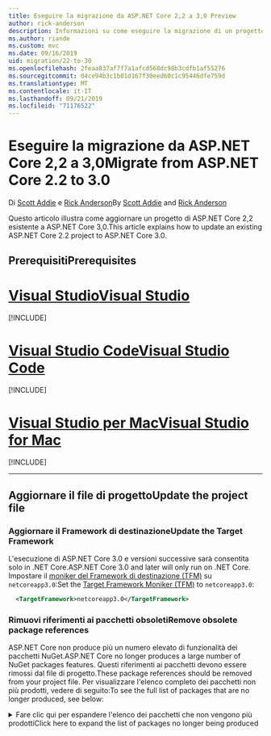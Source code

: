 ```yaml
---
title: Eseguire la migrazione da ASP.NET Core 2,2 a 3,0 Preview
author: rick-anderson
description: Informazioni su come eseguire la migrazione di un progetto ASP.NET Core 2,2 ASP.NET Core 3,0.
ms.author: riande
ms.custom: mvc
ms.date: 09/16/2019
uid: migration/22-to-30
ms.openlocfilehash: 2feaa837af7f7a1afcd568dc98b3cdfb1af55276
ms.sourcegitcommit: 04ce94b3c1b01d167f30eed60c1c95446dfe759d
ms.translationtype: MT
ms.contentlocale: it-IT
ms.lasthandoff: 09/21/2019
ms.locfileid: "71176522"
---
```

# <a name="migrate-from-aspnet-core-22-to-30"></a><span data-ttu-id="8f220-103">Eseguire la migrazione da ASP.NET Core 2,2 a 3,0</span><span class="sxs-lookup"><span data-stu-id="8f220-103">Migrate from ASP.NET Core 2.2 to 3.0</span></span>

<span data-ttu-id="8f220-104">Di [Scott Addie](https://github.com/scottaddie) e [Rick Anderson](https://twitter.com/RickAndMSFT)</span><span class="sxs-lookup"><span data-stu-id="8f220-104">By [Scott Addie](https://github.com/scottaddie) and [Rick Anderson](https://twitter.com/RickAndMSFT)</span></span>

<span data-ttu-id="8f220-105">Questo articolo illustra come aggiornare un progetto di ASP.NET Core 2,2 esistente a ASP.NET Core 3,0.</span><span class="sxs-lookup"><span data-stu-id="8f220-105">This article explains how to update an existing ASP.NET Core 2.2 project to ASP.NET Core 3.0.</span></span>

## <a name="prerequisites"></a><span data-ttu-id="8f220-106">Prerequisiti</span><span class="sxs-lookup"><span data-stu-id="8f220-106">Prerequisites</span></span>

# <a name="visual-studiotabvisual-studio"></a>[<span data-ttu-id="8f220-107">Visual Studio</span><span class="sxs-lookup"><span data-stu-id="8f220-107">Visual Studio</span></span>](#tab/visual-studio)

[!INCLUDE[](~/includes/net-core-prereqs-vs-3.0.md)]

# <a name="visual-studio-codetabvisual-studio-code"></a>[<span data-ttu-id="8f220-108">Visual Studio Code</span><span class="sxs-lookup"><span data-stu-id="8f220-108">Visual Studio Code</span></span>](#tab/visual-studio-code)

[!INCLUDE[](~/includes/net-core-prereqs-vsc-3.0.md)]

# <a name="visual-studio-for-mactabvisual-studio-mac"></a>[<span data-ttu-id="8f220-109">Visual Studio per Mac</span><span class="sxs-lookup"><span data-stu-id="8f220-109">Visual Studio for Mac</span></span>](#tab/visual-studio-mac)

[!INCLUDE[](~/includes/net-core-prereqs-mac-3.0.md)]

---

## <a name="update-the-project-file"></a><span data-ttu-id="8f220-110">Aggiornare il file di progetto</span><span class="sxs-lookup"><span data-stu-id="8f220-110">Update the project file</span></span>

### <a name="update-the-target-framework"></a><span data-ttu-id="8f220-111">Aggiornare il Framework di destinazione</span><span class="sxs-lookup"><span data-stu-id="8f220-111">Update the Target Framework</span></span>

<span data-ttu-id="8f220-112">L'esecuzione di ASP.NET Core 3.0 e versioni successive sarà consentita solo in .NET Core.</span><span class="sxs-lookup"><span data-stu-id="8f220-112">ASP.NET Core 3.0 and later will only run on .NET Core.</span></span> <span data-ttu-id="8f220-113">Impostare il [moniker del Framework di destinazione (TFM)](/dotnet/standard/frameworks) su `netcoreapp3.0`:</span><span class="sxs-lookup"><span data-stu-id="8f220-113">Set the [Target Framework Moniker (TFM)](/dotnet/standard/frameworks) to `netcoreapp3.0`:</span></span>

```xml
  <TargetFramework>netcoreapp3.0</TargetFramework>
```

### <a name="remove-obsolete-package-references"></a><span data-ttu-id="8f220-114">Rimuovi riferimenti ai pacchetti obsoleti</span><span class="sxs-lookup"><span data-stu-id="8f220-114">Remove obsolete package references</span></span>

<span data-ttu-id="8f220-115">ASP.NET Core non produce più un numero elevato di funzionalità dei pacchetti NuGet.</span><span class="sxs-lookup"><span data-stu-id="8f220-115">ASP.NET Core no longer produces a large number of NuGet packages features.</span></span> <span data-ttu-id="8f220-116">Questi riferimenti ai pacchetti devono essere rimossi dal file di progetto.</span><span class="sxs-lookup"><span data-stu-id="8f220-116">These package references should be removed from your project file.</span></span> <span data-ttu-id="8f220-117">Per visualizzare l'elenco completo dei pacchetti non più prodotti, vedere di seguito:</span><span class="sxs-lookup"><span data-stu-id="8f220-117">To see the full list of packages that are no longer produced, see below:</span></span>

<details>
    <summary><span data-ttu-id="8f220-118">Fare clic qui per espandere l'elenco dei pacchetti che non vengono più prodotti</span><span class="sxs-lookup"><span data-stu-id="8f220-118">Click here to expand the list of packages no longer being produced</span></span></summary>

    * <span data-ttu-id="8f220-119">Microsoft.AspNetCore</span><span class="sxs-lookup"><span data-stu-id="8f220-119">Microsoft.AspNetCore</span></span>
    * <span data-ttu-id="8f220-120">Microsoft.AspNetCore.All</span><span class="sxs-lookup"><span data-stu-id="8f220-120">Microsoft.AspNetCore.All</span></span>
    * <span data-ttu-id="8f220-121">Microsoft.AspNetCore.App</span><span class="sxs-lookup"><span data-stu-id="8f220-121">Microsoft.AspNetCore.App</span></span>
    * <span data-ttu-id="8f220-122">Microsoft. AspNetCore. antifalsificazione</span><span class="sxs-lookup"><span data-stu-id="8f220-122">Microsoft.AspNetCore.Antiforgery</span></span>
    * <span data-ttu-id="8f220-123">Microsoft. AspNetCore. Authentication</span><span class="sxs-lookup"><span data-stu-id="8f220-123">Microsoft.AspNetCore.Authentication</span></span>
    * <span data-ttu-id="8f220-124">Microsoft. AspNetCore. Authentication. abstracts</span><span class="sxs-lookup"><span data-stu-id="8f220-124">Microsoft.AspNetCore.Authentication.Abstractions</span></span>
    * <span data-ttu-id="8f220-125">Microsoft. AspNetCore. Authentication. cookies</span><span class="sxs-lookup"><span data-stu-id="8f220-125">Microsoft.AspNetCore.Authentication.Cookies</span></span>
    * <span data-ttu-id="8f220-126">Microsoft. AspNetCore. Authentication. Core</span><span class="sxs-lookup"><span data-stu-id="8f220-126">Microsoft.AspNetCore.Authentication.Core</span></span>
    * <span data-ttu-id="8f220-127">Microsoft. AspNetCore. Authentication. JwtBearer</span><span class="sxs-lookup"><span data-stu-id="8f220-127">Microsoft.AspNetCore.Authentication.JwtBearer</span></span>
    * <span data-ttu-id="8f220-128">Microsoft. AspNetCore. Authentication. OAuth</span><span class="sxs-lookup"><span data-stu-id="8f220-128">Microsoft.AspNetCore.Authentication.OAuth</span></span>
    * <span data-ttu-id="8f220-129">Microsoft. AspNetCore. Authentication. OpenIdConnect</span><span class="sxs-lookup"><span data-stu-id="8f220-129">Microsoft.AspNetCore.Authentication.OpenIdConnect</span></span>
    * <span data-ttu-id="8f220-130">Microsoft. AspNetCore. Authorization</span><span class="sxs-lookup"><span data-stu-id="8f220-130">Microsoft.AspNetCore.Authorization</span></span>
    * <span data-ttu-id="8f220-131">Microsoft. AspNetCore. Authorization. Policy</span><span class="sxs-lookup"><span data-stu-id="8f220-131">Microsoft.AspNetCore.Authorization.Policy</span></span>
    * <span data-ttu-id="8f220-132">Microsoft. AspNetCore. CookiePolicy</span><span class="sxs-lookup"><span data-stu-id="8f220-132">Microsoft.AspNetCore.CookiePolicy</span></span>
    * <span data-ttu-id="8f220-133">Microsoft. AspNetCore. CORS</span><span class="sxs-lookup"><span data-stu-id="8f220-133">Microsoft.AspNetCore.Cors</span></span>
    * <span data-ttu-id="8f220-134">Microsoft. AspNetCore. Cryptography. Internal</span><span class="sxs-lookup"><span data-stu-id="8f220-134">Microsoft.AspNetCore.Cryptography.Internal</span></span>
    * <span data-ttu-id="8f220-135">Microsoft. AspNetCore. Cryptography. Derivation</span><span class="sxs-lookup"><span data-stu-id="8f220-135">Microsoft.AspNetCore.Cryptography.KeyDerivation</span></span>
    * <span data-ttu-id="8f220-136">Microsoft.AspNetCore.DataProtection</span><span class="sxs-lookup"><span data-stu-id="8f220-136">Microsoft.AspNetCore.DataProtection</span></span>
    * <span data-ttu-id="8f220-137">Microsoft. AspNetCore. dataprotection. abstracts</span><span class="sxs-lookup"><span data-stu-id="8f220-137">Microsoft.AspNetCore.DataProtection.Abstractions</span></span>
    * <span data-ttu-id="8f220-138">Microsoft. AspNetCore. dataprotection. Extensions</span><span class="sxs-lookup"><span data-stu-id="8f220-138">Microsoft.AspNetCore.DataProtection.Extensions</span></span>
    * <span data-ttu-id="8f220-139">Microsoft. AspNetCore. Diagnostics</span><span class="sxs-lookup"><span data-stu-id="8f220-139">Microsoft.AspNetCore.Diagnostics</span></span>
    * <span data-ttu-id="8f220-140">Microsoft. AspNetCore. Diagnostics. HealthChecks</span><span class="sxs-lookup"><span data-stu-id="8f220-140">Microsoft.AspNetCore.Diagnostics.HealthChecks</span></span>
    * <span data-ttu-id="8f220-141">Microsoft.AspNetCore.HostFiltering</span><span class="sxs-lookup"><span data-stu-id="8f220-141">Microsoft.AspNetCore.HostFiltering</span></span>
    * <span data-ttu-id="8f220-142">Microsoft.AspNetCore.Hosting</span><span class="sxs-lookup"><span data-stu-id="8f220-142">Microsoft.AspNetCore.Hosting</span></span>
    * <span data-ttu-id="8f220-143">Microsoft. AspNetCore. Hosting. abstracts</span><span class="sxs-lookup"><span data-stu-id="8f220-143">Microsoft.AspNetCore.Hosting.Abstractions</span></span>
    * <span data-ttu-id="8f220-144">Microsoft. AspNetCore. Hosting. Server. abstracts</span><span class="sxs-lookup"><span data-stu-id="8f220-144">Microsoft.AspNetCore.Hosting.Server.Abstractions</span></span>
    * <span data-ttu-id="8f220-145">Microsoft. AspNetCore. http</span><span class="sxs-lookup"><span data-stu-id="8f220-145">Microsoft.AspNetCore.Http</span></span>
    * <span data-ttu-id="8f220-146">Microsoft. AspNetCore. http. abstracts</span><span class="sxs-lookup"><span data-stu-id="8f220-146">Microsoft.AspNetCore.Http.Abstractions</span></span>
    * <span data-ttu-id="8f220-147">Microsoft. AspNetCore. http. Connections</span><span class="sxs-lookup"><span data-stu-id="8f220-147">Microsoft.AspNetCore.Http.Connections</span></span>
    * <span data-ttu-id="8f220-148">Microsoft. AspNetCore. http. Extensions</span><span class="sxs-lookup"><span data-stu-id="8f220-148">Microsoft.AspNetCore.Http.Extensions</span></span>
    * <span data-ttu-id="8f220-149">Microsoft. AspNetCore. http. Features</span><span class="sxs-lookup"><span data-stu-id="8f220-149">Microsoft.AspNetCore.Http.Features</span></span>
    * <span data-ttu-id="8f220-150">Microsoft. AspNetCore. HttpOverrides</span><span class="sxs-lookup"><span data-stu-id="8f220-150">Microsoft.AspNetCore.HttpOverrides</span></span>
    * <span data-ttu-id="8f220-151">Microsoft. AspNetCore. HttpsPolicy</span><span class="sxs-lookup"><span data-stu-id="8f220-151">Microsoft.AspNetCore.HttpsPolicy</span></span>
    * <span data-ttu-id="8f220-152">Microsoft. AspNetCore. Identity</span><span class="sxs-lookup"><span data-stu-id="8f220-152">Microsoft.AspNetCore.Identity</span></span>
    * <span data-ttu-id="8f220-153">Microsoft. AspNetCore. Localization</span><span class="sxs-lookup"><span data-stu-id="8f220-153">Microsoft.AspNetCore.Localization</span></span>
    * <span data-ttu-id="8f220-154">Microsoft. AspNetCore. Localization. Routing</span><span class="sxs-lookup"><span data-stu-id="8f220-154">Microsoft.AspNetCore.Localization.Routing</span></span>
    * <span data-ttu-id="8f220-155">Microsoft. AspNetCore. MiddlewareAnalysis</span><span class="sxs-lookup"><span data-stu-id="8f220-155">Microsoft.AspNetCore.MiddlewareAnalysis</span></span>
    * <span data-ttu-id="8f220-156">Microsoft.AspNetCore.Mvc</span><span class="sxs-lookup"><span data-stu-id="8f220-156">Microsoft.AspNetCore.Mvc</span></span>
    * <span data-ttu-id="8f220-157">Microsoft. AspNetCore. Mvc. abstracts</span><span class="sxs-lookup"><span data-stu-id="8f220-157">Microsoft.AspNetCore.Mvc.Abstractions</span></span>
    * <span data-ttu-id="8f220-158">Microsoft. AspNetCore. Mvc. Analyzers</span><span class="sxs-lookup"><span data-stu-id="8f220-158">Microsoft.AspNetCore.Mvc.Analyzers</span></span>
    * <span data-ttu-id="8f220-159">Microsoft. AspNetCore. Mvc. ApiExplorer</span><span class="sxs-lookup"><span data-stu-id="8f220-159">Microsoft.AspNetCore.Mvc.ApiExplorer</span></span>
    * <span data-ttu-id="8f220-160">Microsoft. AspNetCore. Mvc. API. Analyzers</span><span class="sxs-lookup"><span data-stu-id="8f220-160">Microsoft.AspNetCore.Mvc.Api.Analyzers</span></span>
    * <span data-ttu-id="8f220-161">Microsoft. AspNetCore. Mvc. Core</span><span class="sxs-lookup"><span data-stu-id="8f220-161">Microsoft.AspNetCore.Mvc.Core</span></span>
    * <span data-ttu-id="8f220-162">Microsoft. AspNetCore. Mvc. CORS</span><span class="sxs-lookup"><span data-stu-id="8f220-162">Microsoft.AspNetCore.Mvc.Cors</span></span>
    * <span data-ttu-id="8f220-163">Microsoft. AspNetCore. Mvc. DataAnnotations</span><span class="sxs-lookup"><span data-stu-id="8f220-163">Microsoft.AspNetCore.Mvc.DataAnnotations</span></span>
    * <span data-ttu-id="8f220-164">Microsoft. AspNetCore. Mvc. Formatters. JSON</span><span class="sxs-lookup"><span data-stu-id="8f220-164">Microsoft.AspNetCore.Mvc.Formatters.Json</span></span>
    * <span data-ttu-id="8f220-165">Microsoft. AspNetCore. Mvc. Formatters. XML</span><span class="sxs-lookup"><span data-stu-id="8f220-165">Microsoft.AspNetCore.Mvc.Formatters.Xml</span></span>
    * <span data-ttu-id="8f220-166">Microsoft. AspNetCore. Mvc. Localization</span><span class="sxs-lookup"><span data-stu-id="8f220-166">Microsoft.AspNetCore.Mvc.Localization</span></span>
    * <span data-ttu-id="8f220-167">Microsoft.AspNetCore.Mvc.Razor</span><span class="sxs-lookup"><span data-stu-id="8f220-167">Microsoft.AspNetCore.Mvc.Razor</span></span>
    * <span data-ttu-id="8f220-168">Microsoft. AspNetCore. Mvc. Razor. Extensions</span><span class="sxs-lookup"><span data-stu-id="8f220-168">Microsoft.AspNetCore.Mvc.Razor.Extensions</span></span>
    * <span data-ttu-id="8f220-169">Microsoft. AspNetCore. Mvc. Razor. ViewCompilation</span><span class="sxs-lookup"><span data-stu-id="8f220-169">Microsoft.AspNetCore.Mvc.Razor.ViewCompilation</span></span>
    * <span data-ttu-id="8f220-170">Microsoft. AspNetCore. Mvc. RazorPages</span><span class="sxs-lookup"><span data-stu-id="8f220-170">Microsoft.AspNetCore.Mvc.RazorPages</span></span>
    * <span data-ttu-id="8f220-171">Microsoft. AspNetCore. Mvc. TagHelpers</span><span class="sxs-lookup"><span data-stu-id="8f220-171">Microsoft.AspNetCore.Mvc.TagHelpers</span></span>
    * <span data-ttu-id="8f220-172">Microsoft. AspNetCore. Mvc. ViewFeatures</span><span class="sxs-lookup"><span data-stu-id="8f220-172">Microsoft.AspNetCore.Mvc.ViewFeatures</span></span>
    * <span data-ttu-id="8f220-173">Microsoft. AspNetCore. Razor</span><span class="sxs-lookup"><span data-stu-id="8f220-173">Microsoft.AspNetCore.Razor</span></span>
    * <span data-ttu-id="8f220-174">Microsoft. AspNetCore. Razor. Runtime</span><span class="sxs-lookup"><span data-stu-id="8f220-174">Microsoft.AspNetCore.Razor.Runtime</span></span>
    * <span data-ttu-id="8f220-175">Microsoft. AspNetCore. Razor. Design</span><span class="sxs-lookup"><span data-stu-id="8f220-175">Microsoft.AspNetCore.Razor.Design</span></span>
    * <span data-ttu-id="8f220-176">Microsoft. AspNetCore. ResponseCaching</span><span class="sxs-lookup"><span data-stu-id="8f220-176">Microsoft.AspNetCore.ResponseCaching</span></span>
    * <span data-ttu-id="8f220-177">Microsoft. AspNetCore. ResponseCaching. abstracts</span><span class="sxs-lookup"><span data-stu-id="8f220-177">Microsoft.AspNetCore.ResponseCaching.Abstractions</span></span>
    * <span data-ttu-id="8f220-178">Microsoft. AspNetCore. ResponseCompression</span><span class="sxs-lookup"><span data-stu-id="8f220-178">Microsoft.AspNetCore.ResponseCompression</span></span>
    * <span data-ttu-id="8f220-179">Microsoft. AspNetCore. Rewrite</span><span class="sxs-lookup"><span data-stu-id="8f220-179">Microsoft.AspNetCore.Rewrite</span></span>
    * <span data-ttu-id="8f220-180">Microsoft.AspNetCore.Routing</span><span class="sxs-lookup"><span data-stu-id="8f220-180">Microsoft.AspNetCore.Routing</span></span>
    * <span data-ttu-id="8f220-181">Microsoft. AspNetCore. Routing. abstracts</span><span class="sxs-lookup"><span data-stu-id="8f220-181">Microsoft.AspNetCore.Routing.Abstractions</span></span>
    * <span data-ttu-id="8f220-182">Microsoft. AspNetCore. Server. HttpSys</span><span class="sxs-lookup"><span data-stu-id="8f220-182">Microsoft.AspNetCore.Server.HttpSys</span></span>
    * <span data-ttu-id="8f220-183">Microsoft. AspNetCore. Server. IIS</span><span class="sxs-lookup"><span data-stu-id="8f220-183">Microsoft.AspNetCore.Server.IIS</span></span>
    * <span data-ttu-id="8f220-184">Microsoft. AspNetCore. Server. IISIntegration</span><span class="sxs-lookup"><span data-stu-id="8f220-184">Microsoft.AspNetCore.Server.IISIntegration</span></span>
    * <span data-ttu-id="8f220-185">Microsoft. AspNetCore. Server. gheppio</span><span class="sxs-lookup"><span data-stu-id="8f220-185">Microsoft.AspNetCore.Server.Kestrel</span></span>
    * <span data-ttu-id="8f220-186">Microsoft. AspNetCore. Server. gheppio. Core</span><span class="sxs-lookup"><span data-stu-id="8f220-186">Microsoft.AspNetCore.Server.Kestrel.Core</span></span>
    * <span data-ttu-id="8f220-187">Microsoft. AspNetCore. Server. gheppio. https</span><span class="sxs-lookup"><span data-stu-id="8f220-187">Microsoft.AspNetCore.Server.Kestrel.Https</span></span>
    * <span data-ttu-id="8f220-188">Microsoft. AspNetCore. Server. gheppio. Transport. abstracts</span><span class="sxs-lookup"><span data-stu-id="8f220-188">Microsoft.AspNetCore.Server.Kestrel.Transport.Abstractions</span></span>
    * <span data-ttu-id="8f220-189">Microsoft. AspNetCore. Server. gheppio. Transport. Sockets</span><span class="sxs-lookup"><span data-stu-id="8f220-189">Microsoft.AspNetCore.Server.Kestrel.Transport.Sockets</span></span>
    * <span data-ttu-id="8f220-190">Microsoft. AspNetCore. Session</span><span class="sxs-lookup"><span data-stu-id="8f220-190">Microsoft.AspNetCore.Session</span></span>
    * <span data-ttu-id="8f220-191">Microsoft. AspNetCore. SignalR</span><span class="sxs-lookup"><span data-stu-id="8f220-191">Microsoft.AspNetCore.SignalR</span></span>
    * <span data-ttu-id="8f220-192">Microsoft. AspNetCore. SignalR. Core</span><span class="sxs-lookup"><span data-stu-id="8f220-192">Microsoft.AspNetCore.SignalR.Core</span></span>
    * <span data-ttu-id="8f220-193">Microsoft.AspNetCore.StaticFiles</span><span class="sxs-lookup"><span data-stu-id="8f220-193">Microsoft.AspNetCore.StaticFiles</span></span>
    * <span data-ttu-id="8f220-194">Microsoft. AspNetCore. WebSockets</span><span class="sxs-lookup"><span data-stu-id="8f220-194">Microsoft.AspNetCore.WebSockets</span></span>
    * <span data-ttu-id="8f220-195">Microsoft. AspNetCore. webutilities</span><span class="sxs-lookup"><span data-stu-id="8f220-195">Microsoft.AspNetCore.WebUtilities</span></span>
    * <span data-ttu-id="8f220-196">Microsoft.Net. http. Headers</details></span><span class="sxs-lookup"><span data-stu-id="8f220-196">Microsoft.Net.Http.Headers </details></span></span>

### <a name="framework-reference"></a><span data-ttu-id="8f220-197">Riferimento a Framework</span><span class="sxs-lookup"><span data-stu-id="8f220-197">Framework reference</span></span>

<span data-ttu-id="8f220-198">Le `Microsoft.AspNetCore.App` funzionalità di ASP.net core disponibili tramite uno dei pacchetti elencati in precedenza sono disponibili come parte del Framework condiviso.</span><span class="sxs-lookup"><span data-stu-id="8f220-198">Features of ASP.NET Core that were available through one of the packages listed above are available as part of the `Microsoft.AspNetCore.App` shared framework.</span></span>  <span data-ttu-id="8f220-199">Il *Framework condiviso* è il set di assembly (file con*estensione dll* ) installato nel computer e include un componente di runtime e un Targeting Pack.</span><span class="sxs-lookup"><span data-stu-id="8f220-199">The *shared framework* is the set of assemblies (*.dll* files) that are installed on the machine and includes a runtime component, and a targeting pack.</span></span> <span data-ttu-id="8f220-200">Per altre informazioni, vedere [The shared framework](https://natemcmaster.com/blog/2018/08/29/netcore-primitives-2/) (Il framework condiviso).</span><span class="sxs-lookup"><span data-stu-id="8f220-200">For more information, see [The shared framework](https://natemcmaster.com/blog/2018/08/29/netcore-primitives-2/).</span></span>


* <span data-ttu-id="8f220-201">I progetti destinati all' `Microsoft.NET.Sdk.Web` SDK fanno riferimento in modo `Microsoft.AspNetCore.App` implicito al Framework.</span><span class="sxs-lookup"><span data-stu-id="8f220-201">Projects that target the `Microsoft.NET.Sdk.Web` SDK implicitly reference the `Microsoft.AspNetCore.App` framework.</span></span>

<span data-ttu-id="8f220-202">Per questi progetti non sono necessari riferimenti aggiuntivi:</span><span class="sxs-lookup"><span data-stu-id="8f220-202">No additional references are required for these projects:</span></span>

```xml
<Project SDK="Microsoft.NET.Sdk.Web">
  <PropertyGroup>
    <TargetFramework>netcoreapp3.0</TargetFramework>
  </PropertyGroup>
    ...
</Project>
```

* <span data-ttu-id="8f220-203">I progetti destinati `Microsoft.NET.Sdk` a `Microsoft.NET.Sdk.Razor` o SDK devono aggiungere un esplicito `Microsoft.AspNetCore.App` `FrameworkReference` a:</span><span class="sxs-lookup"><span data-stu-id="8f220-203">Projects that target `Microsoft.NET.Sdk` or `Microsoft.NET.Sdk.Razor` SDK, should add an explicit `FrameworkReference` to `Microsoft.AspNetCore.App`:</span></span>

```xml
<Project SDK="Microsoft.NET.Sdk.Razor">
  <PropertyGroup>
    <TargetFramework>netcoreapp3.0</TargetFramework>
  </PropertyGroup>

  <ItemGroup>
    <FrameworkReference Include="Microsoft.AspNetCore.App" />
  </ItemGroup>
    ...
</Project>
```

### <a name="add-package-references-for-removed-assemblies"></a><span data-ttu-id="8f220-204">Aggiungere i riferimenti al pacchetto per gli assembly rimossi</span><span class="sxs-lookup"><span data-stu-id="8f220-204">Add package references for removed assemblies</span></span>

<span data-ttu-id="8f220-205">ASP.NET Core 3,0 rimuove alcuni assembly che in precedenza facevano parte `Microsoft.AspNetCore.App` del riferimento al pacchetto.</span><span class="sxs-lookup"><span data-stu-id="8f220-205">ASP.NET Core 3.0 removes some assemblies that were previously part of the `Microsoft.AspNetCore.App` package reference.</span></span> <span data-ttu-id="8f220-206">Per continuare a utilizzare le funzionalità fornite da questi assembly, fare riferimento alle versioni 3,0 dei pacchetti corrispondenti:</span><span class="sxs-lookup"><span data-stu-id="8f220-206">To continue using features provided by these assemblies, reference the 3.0 versions of the corresponding packages:</span></span>

* <span data-ttu-id="8f220-207">Per ulteriori informazioni https://docs.microsoft.com/ef/core/providers/index su come fare riferimento al pacchetto specifico del provider di database, vedere Entity Framework Core.</span><span class="sxs-lookup"><span data-stu-id="8f220-207">Entity Framework Core - See https://docs.microsoft.com/ef/core/providers/index for more information on referencing the database provider-specific package.</span></span>

* <span data-ttu-id="8f220-208">Il supporto dell'interfaccia utente Identity per l' [interfaccia utente Identity](xref:security/authentication/identity) può essere aggiunto facendo riferimento al pacchetto [Microsoft. AspNetCore. Identity. UI](https://www.nuget.org/packages/Microsoft.AspNetCore.Identity.UI) .</span><span class="sxs-lookup"><span data-stu-id="8f220-208">Identity UI Support for [Identity UI](xref:security/authentication/identity) can be added by referencing the [Microsoft.AspNetCore.Identity.UI](https://www.nuget.org/packages/Microsoft.AspNetCore.Identity.UI) package.</span></span>

* <span data-ttu-id="8f220-209">Servizi SPA</span><span class="sxs-lookup"><span data-stu-id="8f220-209">SPA Services</span></span>
    * [<span data-ttu-id="8f220-210">Microsoft. AspNetCore. SpaServices</span><span class="sxs-lookup"><span data-stu-id="8f220-210">Microsoft.AspNetCore.SpaServices</span></span>](https://www.nuget.org/packages/Microsoft.AspNetCore.SpaServices)
    * [<span data-ttu-id="8f220-211">Microsoft. AspNetCore. SpaServices. Extensions</span><span class="sxs-lookup"><span data-stu-id="8f220-211">Microsoft.AspNetCore.SpaServices.Extensions</span></span>](https://www.nuget.org/packages/Microsoft.AspNetCore.SpaServices.Extensions)

* <span data-ttu-id="8f220-212">Autenticazione: il supporto per i flussi di autenticazione di terze parti è disponibile come pacchetto NuGet:</span><span class="sxs-lookup"><span data-stu-id="8f220-212">Authentication - Support for third-party authentication flows are available as NuGet packages:</span></span>

    * [<span data-ttu-id="8f220-213">OAuth di Facebook</span><span class="sxs-lookup"><span data-stu-id="8f220-213">Facebook OAuth</span></span>](https://www.nuget.org/packages/Microsoft.AspNetCore.Authentication.Facebook)
    * [<span data-ttu-id="8f220-214">Google OAuth</span><span class="sxs-lookup"><span data-stu-id="8f220-214">Google OAuth</span></span>](https://www.nuget.org/packages/Microsoft.AspNetCore.Authentication.Google)
    * [<span data-ttu-id="8f220-215">bearer token OpenID Connect</span><span class="sxs-lookup"><span data-stu-id="8f220-215">OpenID Connect bearer token</span></span>](https://www.nuget.org/packages/Microsoft.AspNetCore.Authentication.JwtBearer)
    * [<span data-ttu-id="8f220-216">Autenticazione dell'account Microsoft</span><span class="sxs-lookup"><span data-stu-id="8f220-216">Microsoft Account authentication</span></span>](https://www.nuget.org/packages/Microsoft.AspNetCore.Authentication.MicrosoftAccount)
    * [<span data-ttu-id="8f220-217">Autenticazione di OpenID Connect</span><span class="sxs-lookup"><span data-stu-id="8f220-217">OpenID Connect authentication</span></span>](https://www.nuget.org/packages/Microsoft.AspNetCore.Authentication.OpenIdConnect)
    * [<span data-ttu-id="8f220-218">OAuth Twitter</span><span class="sxs-lookup"><span data-stu-id="8f220-218">Twitter OAuth</span></span>](https://www.nuget.org/packages/Microsoft.AspNetCore.Authentication.Twitter)
    * [<span data-ttu-id="8f220-219">Autenticazione di WsFederation</span><span class="sxs-lookup"><span data-stu-id="8f220-219">WsFederation authentication</span></span>](https://www.nuget.org/packages/Microsoft.AspNetCore.Authentication.WsFederation)

* <span data-ttu-id="8f220-220">Formattazione e supporto per la negoziazione `System.Net.HttpClient` del contenuto per il pacchetto NuGet [Microsoft. AspNet. WebAPI. client](https://www.nuget.org/packages/Microsoft.AspNet.WebApi.Client/) fornisce un' `System.Net.HttpClient` estendibilità utile a `ReadAsAsync`con `PostJsonAsync` API come e così via.</span><span class="sxs-lookup"><span data-stu-id="8f220-220">Formatting and content negotiation support for `System.Net.HttpClient` - The [Microsoft.AspNet.WebApi.Client](https://www.nuget.org/packages/Microsoft.AspNet.WebApi.Client/) NuGet package provides useful extensibility to `System.Net.HttpClient` with APIs such as `ReadAsAsync`, `PostJsonAsync` etc.</span></span>

* <span data-ttu-id="8f220-221">Compilazione del runtime Razor: il supporto per la compilazione in fase di esecuzione di visualizzazioni e pagine Razor fa ora parte di [Microsoft. AspNetCore. Mvc. Razor. RuntimeCompilation](https://www.nuget.org/packages/Microsoft.AspNetCore.Mvc.Razor.RuntimeCompilation).</span><span class="sxs-lookup"><span data-stu-id="8f220-221">Razor runtime compilation - Support for runtime compilation of Razor views and pages is now part of [Microsoft.AspNetCore.Mvc.Razor.RuntimeCompilation](https://www.nuget.org/packages/Microsoft.AspNetCore.Mvc.Razor.RuntimeCompilation).</span></span>

* <span data-ttu-id="8f220-222">Supporto `Newtonsoft.Json` MVC: il supporto per l'uso `Newtonsoft.Json` di MVC con fa ora parte di [Microsoft. AspNetCore. Mvc. NewtonsoftJson](https://www.nuget.org/packages/Microsoft.AspNetCore.Mvc.NewtonsoftJson).</span><span class="sxs-lookup"><span data-stu-id="8f220-222">MVC `Newtonsoft.Json` support - Support for using MVC with `Newtonsoft.Json` is now part of [Microsoft.AspNetCore.Mvc.NewtonsoftJson](https://www.nuget.org/packages/Microsoft.AspNetCore.Mvc.NewtonsoftJson).</span></span>

### <a name="analyzer-support"></a><span data-ttu-id="8f220-223">Supporto analizzatore</span><span class="sxs-lookup"><span data-stu-id="8f220-223">Analyzer support</span></span>

* <span data-ttu-id="8f220-224">I progetti destinati `Microsoft.NET.Sdk.Web` agli analizzatori di riferimento implicito sono stati forniti in precedenza come parte del pacchetto [Microsoft. AspNetCore. Mvc. Analyzers](https://www.nuget.org/packages/Microsoft.AspNetCore.Mvc.Analyzers/) .</span><span class="sxs-lookup"><span data-stu-id="8f220-224">Projects that target `Microsoft.NET.Sdk.Web` implicitly reference analyzers previously shipped as part of the [Microsoft.AspNetCore.Mvc.Analyzers](https://www.nuget.org/packages/Microsoft.AspNetCore.Mvc.Analyzers/) package.</span></span> <span data-ttu-id="8f220-225">Per abilitare queste informazioni non sono necessari altri riferimenti.</span><span class="sxs-lookup"><span data-stu-id="8f220-225">No additional references are required to enable these.</span></span>

* <span data-ttu-id="8f220-226">Se l'applicazione usa gli [analizzatori di API](xref:web-api/advanced/analyzers) forniti in precedenza usando il pacchetto [Microsoft. AspNetCore. Mvc. API. Analyzers](https://www.nuget.org/packages/Microsoft.AspNetCore.Mvc.Api.Analyzers/) , modificare il file di progetto in modo che faccia riferimento agli analizzatori forniti come parte di .NET Core Web SDK:</span><span class="sxs-lookup"><span data-stu-id="8f220-226">If your application uses [API analyzers](xref:web-api/advanced/analyzers) previously shipped using the [Microsoft.AspNetCore.Mvc.Api.Analyzers](https://www.nuget.org/packages/Microsoft.AspNetCore.Mvc.Api.Analyzers/) package, edit your project file to reference the analyzers shipped as part of the .NET Core Web SDK:</span></span>

```xml
<Project SDK="Microsoft.NET.Sdk.Web">
  <PropertyGroup>
    <TargetFramework>netcoreapp3.0</TargetFramework>
    <IncludeOpenAPIAnalyzers>true</IncludeOpenAPIAnalyzers>
  </PropertyGroup>

  ...
</Project>
```

### <a name="razor-class-library"></a><span data-ttu-id="8f220-227">Libreria di classi Razor</span><span class="sxs-lookup"><span data-stu-id="8f220-227">Razor Class library</span></span>

<span data-ttu-id="8f220-228">I progetti della libreria di classi Razor che forniscono componenti dell'interfaccia utente `RazorLangVersion` per MVC devono impostare la proprietà nel file di progetto.</span><span class="sxs-lookup"><span data-stu-id="8f220-228">Razor class library projects that provide UI components for MVC must set the `RazorLangVersion` property in the project file.</span></span>

```xml
<PropertyGroup>
  <RazorLangVersion>3.0</RazorLangVersion>
</PropertyGroup>
```

### <a name="in-process-hosting-model"></a><span data-ttu-id="8f220-229">Modello di hosting in-process</span><span class="sxs-lookup"><span data-stu-id="8f220-229">In-process hosting model</span></span>

* <span data-ttu-id="8f220-230">Per impostazione predefinita, i progetti sono [basati sul modello di hosting in-process](xref:host-and-deploy/aspnet-core-module#in-process-hosting-model) in ASP.NET Core 3,0 o versione successiva.</span><span class="sxs-lookup"><span data-stu-id="8f220-230">Projects default to the [in-process hosting model](xref:host-and-deploy/aspnet-core-module#in-process-hosting-model) in ASP.NET Core 3.0 or later.</span></span> <span data-ttu-id="8f220-231">Se il valore è `<AspNetCoreHostingModel>` `InProcess`, è possibile rimuovere facoltativamente la proprietà nel file di progetto.</span><span class="sxs-lookup"><span data-stu-id="8f220-231">You may optionally remove the `<AspNetCoreHostingModel>` property in the project file if its value is `InProcess`.</span></span>

## <a name="kestrel"></a><span data-ttu-id="8f220-232">Kestrel</span><span class="sxs-lookup"><span data-stu-id="8f220-232">Kestrel</span></span>

### <a name="configuration"></a><span data-ttu-id="8f220-233">Configurazione</span><span class="sxs-lookup"><span data-stu-id="8f220-233">Configuration</span></span>

<span data-ttu-id="8f220-234">Eseguire la migrazione della configurazione di Gheppio al generatore host `ConfigureWebHostDefaults` Web fornito da (*Program.cs*):</span><span class="sxs-lookup"><span data-stu-id="8f220-234">Migrate Kestrel configuration to the web host builder provided by `ConfigureWebHostDefaults` (*Program.cs*):</span></span>

```csharp
public static IHostBuilder CreateHostBuilder(string[] args) =>
    Host.CreateDefaultBuilder(args)
        .ConfigureWebHostDefaults(webBuilder =>
        {
            webBuilder.ConfigureKestrel(serverOptions =>
            {
                // Set properties and call methods on options
            })
            .UseStartup<Startup>();
        });
```

<span data-ttu-id="8f220-235">Se l'applicazione crea manualmente l'host con `HostBuilder`, chiamare `UseKestrel` sul generatore host Web in `ConfigureWebHostDefaults`:</span><span class="sxs-lookup"><span data-stu-id="8f220-235">If the app creates the host manually with `HostBuilder`, call `UseKestrel` on the web host builder in `ConfigureWebHostDefaults`:</span></span>

```csharp
public static void Main(string[] args)
{
    var host = new HostBuilder()
        .UseContentRoot(Directory.GetCurrentDirectory())
        .ConfigureWebHostDefaults(webBuilder =>
        {
            webBuilder.UseKestrel(serverOptions =>
            {
                // Set properties and call methods on options
            })
            .UseIISIntegration()
            .UseStartup<Startup>();
        })
        .Build();

    host.Run();
}
```

### <a name="connection-middleware-replaces-connection-adapters"></a><span data-ttu-id="8f220-236">Il middleware della connessione sostituisce le schede di connessione</span><span class="sxs-lookup"><span data-stu-id="8f220-236">Connection Middleware replaces Connection Adapters</span></span>

<span data-ttu-id="8f220-237">Gli adattatori<xref:Microsoft.AspNetCore.Server.Kestrel.Core.Adapter.Internal.IConnectionAdapter>di connessione () sono stati rimossi da gheppio.</span><span class="sxs-lookup"><span data-stu-id="8f220-237">Connection Adapters (<xref:Microsoft.AspNetCore.Server.Kestrel.Core.Adapter.Internal.IConnectionAdapter>) have been removed from Kestrel.</span></span> <span data-ttu-id="8f220-238">Sostituire gli adapter di connessione con il middleware di connessione.</span><span class="sxs-lookup"><span data-stu-id="8f220-238">Replace Connection Adapters with Connection Middleware.</span></span> <span data-ttu-id="8f220-239">Il middleware di connessione è simile al middleware HTTP nella pipeline ASP.NET Core ma per le connessioni di livello inferiore.</span><span class="sxs-lookup"><span data-stu-id="8f220-239">Connection Middleware is similar to HTTP Middleware in the ASP.NET Core pipeline but for lower-level connections.</span></span> <span data-ttu-id="8f220-240">HTTPS e registrazione connessione:</span><span class="sxs-lookup"><span data-stu-id="8f220-240">HTTPS and connection logging:</span></span>

* <span data-ttu-id="8f220-241">Sono stati spostati dagli adattatori di connessione al middleware di connessione.</span><span class="sxs-lookup"><span data-stu-id="8f220-241">Have been moved from Connection Adapters to Connection Middleware.</span></span>
* <span data-ttu-id="8f220-242">Questi metodi di estensione funzionano come nelle versioni precedenti di ASP.NET Core.</span><span class="sxs-lookup"><span data-stu-id="8f220-242">These extension methods work as in previous versions of ASP.NET Core.</span></span> 

<span data-ttu-id="8f220-243">Per altre informazioni, vedere [l'esempio TlsFilterConnectionHandler nella sezione ListenOptions. Protocols dell'articolo di Gheppio](/aspnet/core/fundamentals/servers/kestrel?view=aspnetcore-3.0#listenoptionsprotocols).</span><span class="sxs-lookup"><span data-stu-id="8f220-243">For more information, see [the TlsFilterConnectionHandler example in the ListenOptions.Protocols section of the Kestrel article](/aspnet/core/fundamentals/servers/kestrel?view=aspnetcore-3.0#listenoptionsprotocols).</span></span>

### <a name="transport-abstractions-moved-and-made-public"></a><span data-ttu-id="8f220-244">Astrazioni del trasporto spostate e rese pubbliche</span><span class="sxs-lookup"><span data-stu-id="8f220-244">Transport abstractions moved and made public</span></span>

<span data-ttu-id="8f220-245">Il livello trasporto gheppio è stato esposto come interfaccia pubblica in `Connections.Abstractions`.</span><span class="sxs-lookup"><span data-stu-id="8f220-245">The Kestrel transport layer has been exposed as a public interface in `Connections.Abstractions`.</span></span> <span data-ttu-id="8f220-246">Come parte di questi aggiornamenti:</span><span class="sxs-lookup"><span data-stu-id="8f220-246">As part of these updates:</span></span>

* <span data-ttu-id="8f220-247">`Microsoft.AspNetCore.Server.Kestrel.Transport.Abstractions`e i tipi associati sono stati rimossi.</span><span class="sxs-lookup"><span data-stu-id="8f220-247">`Microsoft.AspNetCore.Server.Kestrel.Transport.Abstractions` and associated types have been removed.</span></span>
* <span data-ttu-id="8f220-248"><xref:Microsoft.AspNetCore.Server.Kestrel.KestrelServerOptions.NoDelay>è stato spostato <xref:Microsoft.AspNetCore.Server.Kestrel.Core.ListenOptions> da alle opzioni di trasporto.</span><span class="sxs-lookup"><span data-stu-id="8f220-248"><xref:Microsoft.AspNetCore.Server.Kestrel.KestrelServerOptions.NoDelay> was moved from <xref:Microsoft.AspNetCore.Server.Kestrel.Core.ListenOptions> to the transport options.</span></span>
* <span data-ttu-id="8f220-249"><xref:Microsoft.AspNetCore.Server.Kestrel.Transport.Abstractions.Internal.SchedulingMode>è stato rimosso <xref:Microsoft.AspNetCore.Server.Kestrel.KestrelServerOptions>da.</span><span class="sxs-lookup"><span data-stu-id="8f220-249"><xref:Microsoft.AspNetCore.Server.Kestrel.Transport.Abstractions.Internal.SchedulingMode> was removed from <xref:Microsoft.AspNetCore.Server.Kestrel.KestrelServerOptions>.</span></span>

<span data-ttu-id="8f220-250">Per altre informazioni, vedere le risorse di GitHub seguenti:</span><span class="sxs-lookup"><span data-stu-id="8f220-250">For more information, see the following GitHub resources:</span></span>

* [<span data-ttu-id="8f220-251">Astrazioni di rete client/server (ASPNET/AspNetCore #10308)</span><span class="sxs-lookup"><span data-stu-id="8f220-251">Client/server networking abstractions (aspnet/AspNetCore #10308)</span></span>](https://github.com/aspnet/AspNetCore/issues/10308)
* [<span data-ttu-id="8f220-252">Implementare la nuova astrazione del listener del fondamento e riposizionare il gheppio in alto (ASPNET/AspNetCore #10321)</span><span class="sxs-lookup"><span data-stu-id="8f220-252">Implement new bedrock listener abstraction and re-plat Kestrel on top (aspnet/AspNetCore #10321)</span></span>](https://github.com/aspnet/AspNetCore/pull/10321)

### <a name="kestrel-request-trailer-headers"></a><span data-ttu-id="8f220-253">Intestazioni del trailer della richiesta gheppio</span><span class="sxs-lookup"><span data-stu-id="8f220-253">Kestrel Request trailer headers</span></span>

<span data-ttu-id="8f220-254">Per le app destinate a versioni precedenti di ASP.NET Core:</span><span class="sxs-lookup"><span data-stu-id="8f220-254">For apps that target earlier versions of ASP.NET Core:</span></span>

* <span data-ttu-id="8f220-255">Gheppio aggiunge intestazioni di trailer in blocchi HTTP/1.1 nella raccolta delle intestazioni della richiesta.</span><span class="sxs-lookup"><span data-stu-id="8f220-255">Kestrel adds HTTP/1.1 chunked trailer headers into the request headers collection.</span></span>
* <span data-ttu-id="8f220-256">I trailer sono disponibili dopo la lettura del corpo della richiesta fino alla fine.</span><span class="sxs-lookup"><span data-stu-id="8f220-256">Trailers are available after the request body is read to the end.</span></span>

<span data-ttu-id="8f220-257">Questo causa alcune problematiche relative all'ambiguità tra intestazioni e trailer, quindi i trailer sono stati spostati in una nuova raccolta (`RequestTrailerExtensions`) in 3,0.</span><span class="sxs-lookup"><span data-stu-id="8f220-257">This causes some concerns about ambiguity between headers and trailers, so the trailers have been moved to a new collection (`RequestTrailerExtensions`) in 3.0.</span></span>

<span data-ttu-id="8f220-258">I trailer della richiesta HTTP/2 sono:</span><span class="sxs-lookup"><span data-stu-id="8f220-258">HTTP/2 request trailers are:</span></span>

* <span data-ttu-id="8f220-259">Non disponibile in ASP.NET Core 2,2.</span><span class="sxs-lookup"><span data-stu-id="8f220-259">Not available in ASP.NET Core 2.2.</span></span>
* <span data-ttu-id="8f220-260">Disponibile in 3,0 come `RequestTrailerExtensions`.</span><span class="sxs-lookup"><span data-stu-id="8f220-260">Available in 3.0 as `RequestTrailerExtensions`.</span></span>

<span data-ttu-id="8f220-261">Sono presenti nuovi metodi di estensione della richiesta per accedere a questi trailer.</span><span class="sxs-lookup"><span data-stu-id="8f220-261">New request extension methods are present to access these trailers.</span></span> <span data-ttu-id="8f220-262">Come per HTTP/1.1, i trailer sono disponibili dopo la lettura del corpo della richiesta fino alla fine.</span><span class="sxs-lookup"><span data-stu-id="8f220-262">As with HTTP/1.1, trailers are available after the request body is read to the end.</span></span>

<span data-ttu-id="8f220-263">Per la versione 3,0 sono disponibili i `RequestTrailerExtensions` metodi seguenti:</span><span class="sxs-lookup"><span data-stu-id="8f220-263">For the 3.0 release, the following `RequestTrailerExtensions` methods are available:</span></span>

* <span data-ttu-id="8f220-264">`GetDeclaredTrailers`Ottiene l'intestazione `Trailer` della richiesta che elenca i trailer da prevedere dopo il corpo. &ndash;</span><span class="sxs-lookup"><span data-stu-id="8f220-264">`GetDeclaredTrailers` &ndash; Gets the request `Trailer` header that lists which trailers to expect after the body.</span></span>
* <span data-ttu-id="8f220-265">`SupportsTrailers`&ndash; Indica se la richiesta supporta la ricezione di intestazioni trailer.</span><span class="sxs-lookup"><span data-stu-id="8f220-265">`SupportsTrailers` &ndash; Indicates if the request supports receiving trailer headers.</span></span>
* <span data-ttu-id="8f220-266">`CheckTrailersAvailable`&ndash; Controlla se la richiesta supporta i trailer e se è disponibile per la lettura.</span><span class="sxs-lookup"><span data-stu-id="8f220-266">`CheckTrailersAvailable` &ndash; Checks if the request supports trailers and if they're available to be read.</span></span> <span data-ttu-id="8f220-267">Questo controllo non presuppone che siano presenti trailer da leggere.</span><span class="sxs-lookup"><span data-stu-id="8f220-267">This check doesn't assume that there are trailers to read.</span></span> <span data-ttu-id="8f220-268">Non è possibile leggere i trailer anche se `true` viene restituito da questo metodo.</span><span class="sxs-lookup"><span data-stu-id="8f220-268">There might be no trailers to read even if `true` is returned by this method.</span></span>
* <span data-ttu-id="8f220-269">`GetTrailer`&ndash; Ottiene l'intestazione finale richiesta dalla risposta.</span><span class="sxs-lookup"><span data-stu-id="8f220-269">`GetTrailer` &ndash; Gets the requested trailing header from the response.</span></span> <span data-ttu-id="8f220-270">Verificare `SupportsTrailers` prima di `GetTrailer`chiamare oppure <xref:System.NotSupportedException> può verificarsi se la richiesta non supporta le intestazioni finali.</span><span class="sxs-lookup"><span data-stu-id="8f220-270">Check `SupportsTrailers` before calling `GetTrailer`, or a <xref:System.NotSupportedException> may occur if the request doesn't support trailing headers.</span></span>

<span data-ttu-id="8f220-271">Per ulteriori informazioni, vedere [put trailer request in una raccolta separata (ASPNET/AspNetCore #10410)](https://github.com/aspnet/AspNetCore/pull/10410).</span><span class="sxs-lookup"><span data-stu-id="8f220-271">For more information, see [Put request trailers in a separate collection (aspnet/AspNetCore #10410)](https://github.com/aspnet/AspNetCore/pull/10410).</span></span>

### <a name="allowsynchronousio-disabled"></a><span data-ttu-id="8f220-272">AllowSynchronousIO disabilitato</span><span class="sxs-lookup"><span data-stu-id="8f220-272">AllowSynchronousIO disabled</span></span>

<span data-ttu-id="8f220-273">`AllowSynchronousIO`Abilita o Disabilita le API di i/o sincrono `HttpReqeuest.Body.Read`, `HttpResponse.Body.Write`ad esempio `Stream.Flush`, e.</span><span class="sxs-lookup"><span data-stu-id="8f220-273">`AllowSynchronousIO` enables or disables synchronous IO APIs, such as `HttpReqeuest.Body.Read`, `HttpResponse.Body.Write`, and `Stream.Flush`.</span></span> <span data-ttu-id="8f220-274">Queste API sono un'origine di inedia dei thread che causa arresti anomali dell'app.</span><span class="sxs-lookup"><span data-stu-id="8f220-274">These APIs are a source of thread starvation leading to app crashes.</span></span> <span data-ttu-id="8f220-275">In 3,0 `AllowSynchronousIO` è disabilitato per impostazione predefinita.</span><span class="sxs-lookup"><span data-stu-id="8f220-275">In 3.0, `AllowSynchronousIO` is disabled by default.</span></span> <span data-ttu-id="8f220-276">Per altre informazioni, vedere [la sezione i/o sincrona nell'articolo di Gheppio](/aspnet/core/fundamentals/servers/kestrel?view=aspnetcore-3.0#synchronous-io).</span><span class="sxs-lookup"><span data-stu-id="8f220-276">For more information, see [the Synchronous IO section in the Kestrel article](/aspnet/core/fundamentals/servers/kestrel?view=aspnetcore-3.0#synchronous-io).</span></span>

<span data-ttu-id="8f220-277">Oltre ad abilitare `AllowSynchronousIO` le opzioni `ConfigureKestrel`di con, l'i/o sincrono può essere sottoposto a override in base alle singole richieste come mitigazione temporanea:</span><span class="sxs-lookup"><span data-stu-id="8f220-277">In addition to enabling `AllowSynchronousIO` with `ConfigureKestrel`'s options, synchronous IO can also be overridden on a per-request basis as a temporary mitigation:</span></span>

```csharp
var syncIOFeature = HttpContext.Features.Get<IHttpBodyControlFeature>();

if (syncIOFeature != null)
{
    syncIOFeature.AllowSynchronousIO = true;
}
```

<span data-ttu-id="8f220-278">Se si riscontrano problemi <xref:System.IO.TextWriter> con le implementazioni o altri flussi che chiamano API sincrone in [Dispose](/dotnet/standard/garbage-collection/implementing-dispose), chiamare invece la nuova <xref:System.IO.Stream.DisposeAsync*> API.</span><span class="sxs-lookup"><span data-stu-id="8f220-278">If you have trouble with <xref:System.IO.TextWriter> implementations or other streams that call synchronous APIs in [Dispose](/dotnet/standard/garbage-collection/implementing-dispose), call the new <xref:System.IO.Stream.DisposeAsync*> API instead.</span></span>

<span data-ttu-id="8f220-279">Per ulteriori informazioni, vedere [[annuncio] AllowSynchronousIO disabilitato in tutti i server (ASPNET/AspNetCore #7644)](https://github.com/aspnet/AspNetCore/issues/7644).</span><span class="sxs-lookup"><span data-stu-id="8f220-279">For more information, see [[Announcement] AllowSynchronousIO disabled in all servers (aspnet/AspNetCore #7644)](https://github.com/aspnet/AspNetCore/issues/7644).</span></span>

### <a name="microsoftaspnetcoreserverkestrelhttps-assembly-removed"></a><span data-ttu-id="8f220-280">Assembly Microsoft. AspNetCore. Server. gheppio. https rimosso</span><span class="sxs-lookup"><span data-stu-id="8f220-280">Microsoft.AspNetCore.Server.Kestrel.Https assembly removed</span></span>

<span data-ttu-id="8f220-281">In ASP.NET Core 2,1, il contenuto di *Microsoft. AspNetCore. Server. gheppio. HTTPS. dll* è stato spostato in *Microsoft. AspNetCore. Server. gheppio. Core. dll*.</span><span class="sxs-lookup"><span data-stu-id="8f220-281">In ASP.NET Core 2.1, the contents of *Microsoft.AspNetCore.Server.Kestrel.Https.dll* were moved to *Microsoft.AspNetCore.Server.Kestrel.Core.dll*.</span></span> <span data-ttu-id="8f220-282">Si tratta di un aggiornamento senza interruzioni `TypeForwardedTo` che utilizza gli attributi.</span><span class="sxs-lookup"><span data-stu-id="8f220-282">This was a non-breaking update using `TypeForwardedTo` attributes.</span></span> <span data-ttu-id="8f220-283">Per 3,0, l'assembly vuoto *Microsoft. AspNetCore. Server. gheppio. HTTPS. dll* (e il pacchetto NuGet) sono stati rimossi.</span><span class="sxs-lookup"><span data-stu-id="8f220-283">For 3.0, the empty *Microsoft.AspNetCore.Server.Kestrel.Https.dll* assembly (and the NuGet package) have been removed.</span></span>

<span data-ttu-id="8f220-284">Le librerie che fanno riferimento a [Microsoft. AspNetCore. Server. gheppio. https](https://www.nuget.org/packages/Microsoft.AspNetCore.Server.Kestrel.Https) devono aggiornare ASP.NET Core dipendenze a 2,1 o versione successiva.</span><span class="sxs-lookup"><span data-stu-id="8f220-284">Libraries referencing [Microsoft.AspNetCore.Server.Kestrel.Https](https://www.nuget.org/packages/Microsoft.AspNetCore.Server.Kestrel.Https) should update ASP.NET Core dependencies to 2.1 or later.</span></span>

<span data-ttu-id="8f220-285">Le app e le librerie destinate a ASP.NET Core 2,1 o versioni successive dovrebbero rimuovere tutti i riferimenti diretti al pacchetto [Microsoft. AspNetCore. Server. gheppio. https](https://www.nuget.org/packages/Microsoft.AspNetCore.Server.Kestrel.Https) .</span><span class="sxs-lookup"><span data-stu-id="8f220-285">Apps and libraries targeting ASP.NET Core 2.1 or later should remove any direct references to the [Microsoft.AspNetCore.Server.Kestrel.Https](https://www.nuget.org/packages/Microsoft.AspNetCore.Server.Kestrel.Https) package.</span></span>

## <a name="jsonnet-support"></a><span data-ttu-id="8f220-286">Supporto di Json.NET</span><span class="sxs-lookup"><span data-stu-id="8f220-286">Json.NET support</span></span>

<span data-ttu-id="8f220-287">Come parte del lavoro per [migliorare il Framework condiviso ASP.NET Core](https://blogs.msdn.microsoft.com/webdev/2018/10/29/a-first-look-at-changes-coming-in-asp-net-core-3-0/), [JSON.NET](https://www.newtonsoft.com/json/help/html/Introduction.htm) è stato rimosso dal framework ASP.NET Core Shared.</span><span class="sxs-lookup"><span data-stu-id="8f220-287">As part of the work to [improve the ASP.NET Core shared framework](https://blogs.msdn.microsoft.com/webdev/2018/10/29/a-first-look-at-changes-coming-in-asp-net-core-3-0/), [Json.NET](https://www.newtonsoft.com/json/help/html/Introduction.htm) has been removed from the ASP.NET Core shared framework.</span></span>

<span data-ttu-id="8f220-288">Il valore predefinito per ASP.NET Core è ora [System. Text. JSON](/dotnet/api/system.text.json?view=netcore-3.0), che è una novità di .net core 3,0.</span><span class="sxs-lookup"><span data-stu-id="8f220-288">The default for ASP.NET Core is now [System.Text.Json](/dotnet/api/system.text.json?view=netcore-3.0), which is new in .NET Core 3.0.</span></span> <span data-ttu-id="8f220-289">Si consiglia `System.Text.Json` di utilizzare quando possibile.</span><span class="sxs-lookup"><span data-stu-id="8f220-289">Consider using `System.Text.Json` when possible.</span></span> <span data-ttu-id="8f220-290">Si tratta di prestazioni elevate e non richiede una dipendenza della libreria aggiuntiva.</span><span class="sxs-lookup"><span data-stu-id="8f220-290">It's high-performance and doesn't require an additional library dependency.</span></span> <span data-ttu-id="8f220-291">Tuttavia, poiché `System.Text.Json` è nuovo, è possibile che al momento non siano presenti funzionalità richieste dall'app.</span><span class="sxs-lookup"><span data-stu-id="8f220-291">However, since `System.Text.Json` is new, it might currently be missing features that your app needs.</span></span>

<span data-ttu-id="8f220-292">L'app può richiedere `Netwtonsoft.Json` l'integrazione se usa `Newtonsoft.Json`funzionalità specifiche di, ad esempio JsonPatch o convertitori o se [Formatta](xref:web-api/advanced/formatting) `Newtonsoft.Json`tipi specifici.</span><span class="sxs-lookup"><span data-stu-id="8f220-292">Your app may require `Netwtonsoft.Json` integration if it uses `Newtonsoft.Json`-specific feature such as JsonPatch or converters or if it [formats](xref:web-api/advanced/formatting) `Newtonsoft.Json`-specific types.</span></span>

<span data-ttu-id="8f220-293">Per usare Json.NET in un progetto SignalR di ASP.NET Core 3,0, vedere [passare a Newtonsoft. JSON](#switch-to-newtonsoftjson) in questo documento.</span><span class="sxs-lookup"><span data-stu-id="8f220-293">To use Json.NET in an ASP.NET Core 3.0 SignalR project, see [Switch to Newtonsoft.Json](#switch-to-newtonsoftjson) in this document.</span></span>

<span data-ttu-id="8f220-294">Per usare Json.NET in un progetto ASP.NET Core 3,0:</span><span class="sxs-lookup"><span data-stu-id="8f220-294">To use Json.NET in an ASP.NET Core 3.0 project:</span></span>

* <span data-ttu-id="8f220-295">Aggiungere un riferimento al pacchetto a [Microsoft.AspNetCore.Mvc.NewtonsoftJson](https://nuget.org/packages/Microsoft.AspNetCore.Mvc.NewtonsoftJson).</span><span class="sxs-lookup"><span data-stu-id="8f220-295">Add a package reference to [Microsoft.AspNetCore.Mvc.NewtonsoftJson](https://nuget.org/packages/Microsoft.AspNetCore.Mvc.NewtonsoftJson).</span></span>
* <span data-ttu-id="8f220-296">Aggiornamento `Startup.ConfigureServices` da chiamare `AddNewtonsoftJson`.</span><span class="sxs-lookup"><span data-stu-id="8f220-296">Update `Startup.ConfigureServices` to call `AddNewtonsoftJson`.</span></span>

  ```csharp
  services.AddMvc()
      .AddNewtonsoftJson();
  ```

  <span data-ttu-id="8f220-297">`AddNewtonsoftJson`è compatibile con i nuovi metodi di registrazione del servizio MVC:</span><span class="sxs-lookup"><span data-stu-id="8f220-297">`AddNewtonsoftJson` is compatible with the new MVC service registration methods:</span></span>

  * `AddRazorPages`
  * `AddControllersWithViews`
  * `AddControllers`

  ```csharp
  services.AddControllers()
      .AddNewtonsoftJson();
  ```

  <span data-ttu-id="8f220-298">Le impostazioni di Json.NET possono essere impostate nella chiamata `AddNewtonsoftJson`a:</span><span class="sxs-lookup"><span data-stu-id="8f220-298">Json.NET settings can be set in the call to `AddNewtonsoftJson`:</span></span>

  ```csharp
  services.AddMvc()
      .AddNewtonsoftJson(options =>
             options.SerializerSettings.ContractResolver =
                new CamelCasePropertyNamesContractResolver());
  ```

## <a name="mvc-service-registration"></a><span data-ttu-id="8f220-299">Registrazione del servizio MVC</span><span class="sxs-lookup"><span data-stu-id="8f220-299">MVC service registration</span></span>

<span data-ttu-id="8f220-300">ASP.NET Core 3,0 aggiunge nuove opzioni per la registrazione di scenari MVC `Startup.ConfigureServices`all'interno di.</span><span class="sxs-lookup"><span data-stu-id="8f220-300">ASP.NET Core 3.0 adds new options for registering MVC scenarios inside `Startup.ConfigureServices`.</span></span>

<span data-ttu-id="8f220-301">Sono disponibili tre nuovi metodi di estensione di primo livello correlati a `IServiceCollection` scenari MVC in.</span><span class="sxs-lookup"><span data-stu-id="8f220-301">Three new top-level extension methods related to MVC scenarios on `IServiceCollection` are available.</span></span> <span data-ttu-id="8f220-302">I modelli utilizzano questi nuovi metodi anziché `UseMvc`.</span><span class="sxs-lookup"><span data-stu-id="8f220-302">Templates use these new methods instead of `UseMvc`.</span></span> <span data-ttu-id="8f220-303">Tuttavia, `AddMvc` continua a comportarsi come nelle versioni precedenti.</span><span class="sxs-lookup"><span data-stu-id="8f220-303">However, `AddMvc` continues to behave as it has in previous releases.</span></span>

<span data-ttu-id="8f220-304">Nell'esempio seguente viene aggiunto il supporto per i controller e le funzionalità relative alle API, ma non viste o pagine.</span><span class="sxs-lookup"><span data-stu-id="8f220-304">The following example adds support for controllers and API-related features, but not views or pages.</span></span> <span data-ttu-id="8f220-305">Il modello API usa questo codice:</span><span class="sxs-lookup"><span data-stu-id="8f220-305">The API template uses this code:</span></span>

```csharp
public void ConfigureServices(IServiceCollection services)
{
    services.AddControllers();
}
```

<span data-ttu-id="8f220-306">Nell'esempio seguente viene aggiunto il supporto per i controller, le funzionalità correlate all'API e le visualizzazioni, ma non le pagine.</span><span class="sxs-lookup"><span data-stu-id="8f220-306">The following example adds support for controllers, API-related features, and views, but not pages.</span></span> <span data-ttu-id="8f220-307">Il modello di applicazione Web (MVC) utilizza questo codice:</span><span class="sxs-lookup"><span data-stu-id="8f220-307">The Web Application (MVC) template uses this code:</span></span>

```csharp
public void ConfigureServices(IServiceCollection services)
{
    services.AddControllersWithViews();
}
```

<span data-ttu-id="8f220-308">Nell'esempio seguente viene aggiunto il supporto per Razor Pages e il supporto minimo del controller.</span><span class="sxs-lookup"><span data-stu-id="8f220-308">The following example adds support for Razor Pages and minimal controller support.</span></span> <span data-ttu-id="8f220-309">Il modello di applicazione Web usa questo codice:</span><span class="sxs-lookup"><span data-stu-id="8f220-309">The Web Application template uses this code:</span></span>

```csharp
public void ConfigureServices(IServiceCollection services)
{
    services.AddRazorPages();
}
```

<span data-ttu-id="8f220-310">I nuovi metodi possono anche essere combinati.</span><span class="sxs-lookup"><span data-stu-id="8f220-310">The new methods can also be combined.</span></span> <span data-ttu-id="8f220-311">L'esempio seguente equivale a chiamare `AddMvc` in ASP.NET Core 2,2:</span><span class="sxs-lookup"><span data-stu-id="8f220-311">The following example is equivalent to calling `AddMvc` in ASP.NET Core 2.2:</span></span>

```csharp
public void ConfigureServices(IServiceCollection services)
{
    services.AddControllersWithViews();
    services.AddRazorPages();
}
```

## <a name="routing-startup-code"></a><span data-ttu-id="8f220-312">Routing del codice di avvio</span><span class="sxs-lookup"><span data-stu-id="8f220-312">Routing startup code</span></span>

<span data-ttu-id="8f220-313">Se un'app chiama `UseMvc` o `UseSignalR`, eseguire la migrazione dell'app al [routing dell'endpoint](xref:fundamentals/routing) , se possibile.</span><span class="sxs-lookup"><span data-stu-id="8f220-313">If an app calls `UseMvc` or `UseSignalR`, migrate the app to [Endpoint Routing](xref:fundamentals/routing) if possible.</span></span> <span data-ttu-id="8f220-314">Per migliorare la compatibilità del routing degli endpoint con le versioni precedenti di MVC, sono state ripristinate alcune delle modifiche apportate alla generazione di URL introdotte in ASP.NET Core 2,2.</span><span class="sxs-lookup"><span data-stu-id="8f220-314">To improve Endpoint Routing compatibility with previous versions of MVC, we've reverted some of the changes in URL generation introduced in ASP.NET Core 2.2.</span></span> <span data-ttu-id="8f220-315">Se si sono verificati problemi durante l'uso del routing degli endpoint in 2,2, è previsto un miglioramento in ASP.NET Core 3,0 con le eccezioni seguenti:</span><span class="sxs-lookup"><span data-stu-id="8f220-315">If you experienced problems using Endpoint Routing in 2.2, expect improvements in ASP.NET Core 3.0 with the following exceptions:</span></span>

* <span data-ttu-id="8f220-316">Se l'app implementa `IRouter` o eredita da `Route`, usare [DynamicRouteValuesTransformer](https://github.com/aspnet/AspNetCore.Docs/issues/12997) come sostituzione.</span><span class="sxs-lookup"><span data-stu-id="8f220-316">If the app implements `IRouter` or inherits from `Route`, use [DynamicRouteValuesTransformer](https://github.com/aspnet/AspNetCore.Docs/issues/12997) as the replacement.</span></span>

* <span data-ttu-id="8f220-317">Se l'app accede `RouteData.Routers` direttamente all'interno di MVC per analizzare gli URL, è possibile sostituirla con l'uso di. `LinkParser.ParsePathByEndpointName`</span><span class="sxs-lookup"><span data-stu-id="8f220-317">If the app directly accesses `RouteData.Routers` inside MVC to parse URLs, you can replace this with use of `LinkParser.ParsePathByEndpointName`.</span></span> 
 * <span data-ttu-id="8f220-318">Definire la route con un nome di route.</span><span class="sxs-lookup"><span data-stu-id="8f220-318">Define the route with a route name.</span></span>
 * <span data-ttu-id="8f220-319">Usare `LinkParser.ParsePathByEndpointName` e passare il nome della route desiderata.</span><span class="sxs-lookup"><span data-stu-id="8f220-319">Use `LinkParser.ParsePathByEndpointName` and pass in the desired route name.</span></span>

<span data-ttu-id="8f220-320">Il routing degli endpoint supporta la stessa sintassi del modello di route e le funzionalità `IRouter`di creazione di modelli di route di.</span><span class="sxs-lookup"><span data-stu-id="8f220-320">Endpoint Routing supports the same route pattern syntax and route pattern authoring features as `IRouter`.</span></span> <span data-ttu-id="8f220-321">Il routing degli `IRouteConstraint`endpoint supporta.</span><span class="sxs-lookup"><span data-stu-id="8f220-321">Endpoint Routing supports `IRouteConstraint`.</span></span> <span data-ttu-id="8f220-322">Il routing degli `[Route]`endpoint `[HttpGet]`supporta, e gli altri attributi di routing MVC.</span><span class="sxs-lookup"><span data-stu-id="8f220-322">Endpoint routing supports `[Route]`, `[HttpGet]`, and the other MVC routing attributes.</span></span>

<span data-ttu-id="8f220-323">Per la maggior parte delle `Startup` applicazioni, è necessario apportare solo modifiche.</span><span class="sxs-lookup"><span data-stu-id="8f220-323">For most applications, only `Startup` requires changes.</span></span>

### <a name="migrate-startupconfigure"></a><span data-ttu-id="8f220-324">Esegui la migrazione di startup. Configure</span><span class="sxs-lookup"><span data-stu-id="8f220-324">Migrate Startup.Configure</span></span>

<span data-ttu-id="8f220-325">Consigli generali:</span><span class="sxs-lookup"><span data-stu-id="8f220-325">General advice:</span></span>

* <span data-ttu-id="8f220-326">Aggiungi `UseRouting`.</span><span class="sxs-lookup"><span data-stu-id="8f220-326">Add `UseRouting`.</span></span>
* <span data-ttu-id="8f220-327">Se l'app chiama `UseStaticFiles`, inserire `UseStaticFiles` **before** `UseRouting`.</span><span class="sxs-lookup"><span data-stu-id="8f220-327">If the app calls `UseStaticFiles`, place `UseStaticFiles` **before** `UseRouting`.</span></span>
* <span data-ttu-id="8f220-328">Se l'app usa funzionalità di autenticazione/autorizzazione come `AuthorizePage` o `[Authorize]`, inserire la chiamata a `UseAuthentication` e `UseAuthorization` **after** `UseRouting` (e **dopo** `UseCors` se viene usato il middleware CORS).</span><span class="sxs-lookup"><span data-stu-id="8f220-328">If the app uses authentication/authorization features such as `AuthorizePage` or `[Authorize]`, place the call to `UseAuthentication` and `UseAuthorization` **after** `UseRouting` (and **after** `UseCors` if CORS Middleware is used).</span></span>
* <span data-ttu-id="8f220-329">Sostituire `UseMvc` o `UseSignalR` con .`UseEndpoints`</span><span class="sxs-lookup"><span data-stu-id="8f220-329">Replace `UseMvc` or `UseSignalR` with `UseEndpoints`.</span></span>
* <span data-ttu-id="8f220-330">Se l'app usa scenari [CORS](xref:security/cors) `[EnableCors]`, ad esempio, inserire la chiamata a prima di `UseCors` qualsiasi altro middleware che usa CORS (ad esempio, `UseCors` inserire `UseAuthentication`prima `UseAuthorization`di, `UseEndpoints`e).</span><span class="sxs-lookup"><span data-stu-id="8f220-330">If the app uses [CORS](xref:security/cors) scenarios, such as `[EnableCors]`, place the call to `UseCors` before any other middleware that use CORS (for example, place `UseCors` before `UseAuthentication`, `UseAuthorization`, and `UseEndpoints`).</span></span>
* <span data-ttu-id="8f220-331">Sostituire `IHostingEnvironment` `using` <xref:Microsoft.Extensions.Hosting?displayProperty=fullName> con `IWebHostEnvironment` e aggiungere un'istruzione per lo spazio dei nomi.</span><span class="sxs-lookup"><span data-stu-id="8f220-331">Replace `IHostingEnvironment` with `IWebHostEnvironment` and add a `using` statement for the <xref:Microsoft.Extensions.Hosting?displayProperty=fullName> namespace.</span></span>
* <span data-ttu-id="8f220-332">Sostituire `IApplicationLifetime` con <xref:Microsoft.Extensions.Hosting.IHostApplicationLifetime> (<xref:Microsoft.Extensions.Hosting?displayProperty=fullName> spazio dei nomi).</span><span class="sxs-lookup"><span data-stu-id="8f220-332">Replace `IApplicationLifetime` with <xref:Microsoft.Extensions.Hosting.IHostApplicationLifetime> (<xref:Microsoft.Extensions.Hosting?displayProperty=fullName> namespace).</span></span>
* <span data-ttu-id="8f220-333">Sostituire `EnvironmentName` con <xref:Microsoft.Extensions.Hosting.Environments> (<xref:Microsoft.Extensions.Hosting?displayProperty=fullName> spazio dei nomi).</span><span class="sxs-lookup"><span data-stu-id="8f220-333">Replace `EnvironmentName` with <xref:Microsoft.Extensions.Hosting.Environments> (<xref:Microsoft.Extensions.Hosting?displayProperty=fullName> namespace).</span></span>

<span data-ttu-id="8f220-334">Il codice seguente è un esempio di `Startup.Configure` in una tipica app ASP.NET Core 2,2:</span><span class="sxs-lookup"><span data-stu-id="8f220-334">The following code is an example of `Startup.Configure` in a typical ASP.NET Core 2.2 app:</span></span>

```csharp
public void Configure(IApplicationBuilder app)
{
    ...

    app.UseStaticFiles();

    app.UseAuthentication();

    app.UseSignalR(hubs =>
    {
        hubs.MapHub<ChatHub>("/chat");
    });

    app.UseMvc(routes =>
    {
        routes.MapRoute("default", "{controller=Home}/{action=Index}/{id?}");
    });
}
```

<span data-ttu-id="8f220-335">Dopo l'aggiornamento del `Startup.Configure` codice precedente:</span><span class="sxs-lookup"><span data-stu-id="8f220-335">After updating the previous `Startup.Configure` code:</span></span>

```csharp
public void Configure(IApplicationBuilder app)
{
    ...

    app.UseStaticFiles();

    app.UseRouting();

    app.UseCors();

    app.UseAuthentication();
    app.UseAuthorization();

    app.UseEndpoints(endpoints =>
    {
        endpoints.MapHub<ChatHub>("/chat");
        endpoints.MapControllerRoute("default", "{controller=Home}/{action=Index}/{id?}");
    });
}
```

> [!WARNING]
> <span data-ttu-id="8f220-336">Per la maggior parte delle applicazioni `UseAuthentication`, `UseAuthorization`le chiamate `UseCors` a, e devono essere visualizzate `UseRouting` tra `UseEndpoints` le chiamate a e per essere effettive.</span><span class="sxs-lookup"><span data-stu-id="8f220-336">For most applications, calls to `UseAuthentication`, `UseAuthorization`, and `UseCors` must appear between the calls to `UseRouting` and `UseEndpoints` to be effective.</span></span>
### <a name="health-checks"></a><span data-ttu-id="8f220-337">Controlli di integrità</span><span class="sxs-lookup"><span data-stu-id="8f220-337">Health Checks</span></span>

<span data-ttu-id="8f220-338">I controlli di integrità usano il routing degli endpoint con l'host generico.</span><span class="sxs-lookup"><span data-stu-id="8f220-338">Health Checks use endpoint routing with the Generic Host.</span></span> <span data-ttu-id="8f220-339">In `Startup.Configure`, chiamare `MapHealthChecks` sul generatore di endpoint con l'URL dell'endpoint o il percorso relativo:</span><span class="sxs-lookup"><span data-stu-id="8f220-339">In `Startup.Configure`, call `MapHealthChecks` on the endpoint builder with the endpoint URL or relative path:</span></span>

```csharp
app.UseEndpoints(endpoints =>
{
    endpoints.MapHealthChecks("/health");
});
```

<span data-ttu-id="8f220-340">Gli endpoint di controllo integrità possono:</span><span class="sxs-lookup"><span data-stu-id="8f220-340">Health Checks endpoints can:</span></span>

* <span data-ttu-id="8f220-341">Specificare uno o più host o porte consentiti.</span><span class="sxs-lookup"><span data-stu-id="8f220-341">Specify one or more permitted hosts/ports.</span></span>
* <span data-ttu-id="8f220-342">Richiedere l'autorizzazione.</span><span class="sxs-lookup"><span data-stu-id="8f220-342">Require authorization.</span></span>
* <span data-ttu-id="8f220-343">Richiede CORS.</span><span class="sxs-lookup"><span data-stu-id="8f220-343">Require CORS.</span></span>

<span data-ttu-id="8f220-344">Per altre informazioni, vedere <xref:host-and-deploy/health-checks>.</span><span class="sxs-lookup"><span data-stu-id="8f220-344">For more information, see <xref:host-and-deploy/health-checks>.</span></span>

### <a name="security-middleware-guidance"></a><span data-ttu-id="8f220-345">Guida del middleware di sicurezza</span><span class="sxs-lookup"><span data-stu-id="8f220-345">Security middleware guidance</span></span>

<span data-ttu-id="8f220-346">Il supporto per l'autorizzazione e CORS è unificato intorno all'approccio [middleware](xref:fundamentals/middleware/index) .</span><span class="sxs-lookup"><span data-stu-id="8f220-346">Support for authorization and CORS is unified around the [middleware](xref:fundamentals/middleware/index) approach.</span></span> <span data-ttu-id="8f220-347">In questo modo è possibile usare lo stesso middleware e le stesse funzionalità in questi scenari.</span><span class="sxs-lookup"><span data-stu-id="8f220-347">This allows use of the same middleware and functionality across these scenarios.</span></span> <span data-ttu-id="8f220-348">In questa versione è disponibile un middleware di autorizzazione aggiornato e il middleware CORS è stato migliorato in modo da poter comprendere gli attributi usati dai controller MVC.</span><span class="sxs-lookup"><span data-stu-id="8f220-348">An updated authorization middleware is provided in this release, and CORS Middleware is enhanced so that it can understand the attributes used by MVC controllers.</span></span>

#### <a name="cors"></a><span data-ttu-id="8f220-349">CORS</span><span class="sxs-lookup"><span data-stu-id="8f220-349">CORS</span></span>

<span data-ttu-id="8f220-350">In precedenza, CORS potrebbe essere difficile da configurare.</span><span class="sxs-lookup"><span data-stu-id="8f220-350">Previously, CORS could be difficult to configure.</span></span> <span data-ttu-id="8f220-351">Il middleware è stato fornito per alcuni casi d'uso, ma i filtri MVC erano destinati a essere usati **senza** il middleware in altri casi d'uso.</span><span class="sxs-lookup"><span data-stu-id="8f220-351">Middleware was provided for use in some use cases, but MVC filters were intended to be used **without** the middleware in other use cases.</span></span> <span data-ttu-id="8f220-352">Con ASP.NET Core 3,0, è consigliabile che tutte le app che richiedono CORS usino il middleware CORS in tandem con il routing degli endpoint.</span><span class="sxs-lookup"><span data-stu-id="8f220-352">With ASP.NET Core 3.0, we recommend that all apps that require CORS use the CORS Middleware in tandem with Endpoint Routing.</span></span> <span data-ttu-id="8f220-353">`UseCors`può essere fornito con un criterio predefinito, mentre `[EnableCors]` gli `[DisableCors]` attributi e possono essere utilizzati per eseguire l'override dei criteri predefiniti laddove necessario.</span><span class="sxs-lookup"><span data-stu-id="8f220-353">`UseCors` can be provided with a default policy, and `[EnableCors]` and `[DisableCors]` attributes can be used to override the default policy where required.</span></span>

<span data-ttu-id="8f220-354">Nell'esempio seguente:</span><span class="sxs-lookup"><span data-stu-id="8f220-354">In the following example:</span></span>

* <span data-ttu-id="8f220-355">CORS è abilitato per tutti gli endpoint con il `default` criterio denominato.</span><span class="sxs-lookup"><span data-stu-id="8f220-355">CORS is enabled for all endpoints with the `default` named policy.</span></span>
* <span data-ttu-id="8f220-356">La `MyController` classe Disabilita cors con l' `[DisableCors]` attributo.</span><span class="sxs-lookup"><span data-stu-id="8f220-356">The `MyController` class disables CORS with the `[DisableCors]` attribute.</span></span>

```csharp
public void Configure(IApplicationBuilder app)
{
    ...

    app.UseRouting();

    app.UseCors("default");

    app.UseEndpoints(endpoints =>
    {
        endpoints.MapDefaultControllerRoute();
    });
}

[DisableCors]
public class MyController : ControllerBase
{
    ...
}
```

#### <a name="authorization"></a><span data-ttu-id="8f220-357">Autorizzazione</span><span class="sxs-lookup"><span data-stu-id="8f220-357">Authorization</span></span>

<span data-ttu-id="8f220-358">Nelle versioni precedenti di ASP.NET Core, il supporto dell'autorizzazione è stato `[Authorize]` fornito tramite l'attributo.</span><span class="sxs-lookup"><span data-stu-id="8f220-358">In earlier versions of ASP.NET Core, authorization support was provided via the `[Authorize]` attribute.</span></span> <span data-ttu-id="8f220-359">Il middleware di autorizzazione non era disponibile.</span><span class="sxs-lookup"><span data-stu-id="8f220-359">Authorization middleware wasn't available.</span></span> <span data-ttu-id="8f220-360">In ASP.NET Core 3,0 è necessario il middleware di autorizzazione.</span><span class="sxs-lookup"><span data-stu-id="8f220-360">In ASP.NET Core 3.0, authorization middleware is required.</span></span> <span data-ttu-id="8f220-361">Si consiglia di inserire il middleware di autorizzazione`UseAuthorization`ASP.NET Core () `UseAuthentication`subito dopo.</span><span class="sxs-lookup"><span data-stu-id="8f220-361">We recommend placing the ASP.NET Core Authorization Middleware (`UseAuthorization`) immediately after `UseAuthentication`.</span></span> <span data-ttu-id="8f220-362">Il middleware di autorizzazione può essere configurato anche con criteri predefiniti, che possono essere sottoposti a override.</span><span class="sxs-lookup"><span data-stu-id="8f220-362">The Authorization Middleware can also be configured with a default policy, which can be overridden.</span></span>

<span data-ttu-id="8f220-363">In ASP.NET Core 3,0 o versione successiva `UseAuthorization` , viene chiamato `Startup.Configure`in e per quanto `HomeController` segue è necessario un utente connesso:</span><span class="sxs-lookup"><span data-stu-id="8f220-363">In ASP.NET Core 3.0 or later, `UseAuthorization` is called in `Startup.Configure`, and the following `HomeController` requires a signed in user:</span></span>

```csharp
public void Configure(IApplicationBuilder app)
{
    ...

    app.UseRouting();

    app.UseAuthentication();
    app.UseAuthorization();

    app.UseEndpoints(endpoints =>
    {
        endpoints.MapDefaultControllerRoute();
    });
}

public class HomeController : ControllerBase
{
    [Authorize]
    public IActionResult BuyWidgets()
    {
        ...
    }
}
```

<span data-ttu-id="8f220-364">Se l'app usa un `AuthorizeFilter` come filtro globale in MVC, è consigliabile effettuare il refactoring del codice per fornire un criterio nella chiamata a `AddAuthorization`.</span><span class="sxs-lookup"><span data-stu-id="8f220-364">If the app uses an `AuthorizeFilter` as a global filter in MVC, we recommend refactoring the code to provide a policy in the call to `AddAuthorization`.</span></span>

<span data-ttu-id="8f220-365">Inizialmente `DefaultPolicy` è configurato per richiedere l'autenticazione, pertanto non è necessaria alcuna configurazione aggiuntiva.</span><span class="sxs-lookup"><span data-stu-id="8f220-365">The `DefaultPolicy` is initially configured to require authentication, so no additional configuration is required.</span></span> <span data-ttu-id="8f220-366">Nell'esempio seguente gli endpoint MVC sono contrassegnati come in `RequireAuthorization` modo che tutte le richieste devono essere autorizzate in base `DefaultPolicy`a.</span><span class="sxs-lookup"><span data-stu-id="8f220-366">In the following example, MVC endpoints are marked as `RequireAuthorization` so that all requests must be authorized based on the `DefaultPolicy`.</span></span> <span data-ttu-id="8f220-367">Tuttavia, `HomeController` consente l'accesso senza che l'utente acceda all'app a `[AllowAnonymous]`causa di:</span><span class="sxs-lookup"><span data-stu-id="8f220-367">However, the `HomeController` allows access without the user signing into the app due to `[AllowAnonymous]`:</span></span>

```csharp
public void Configure(IApplicationBuilder app)
{
    ...

    app.UseRouting();

    app.UseAuthentication();
    app.UseAuthorization();

    app.UseEndpoints(endpoints =>
    {
        endpoints.MapDefaultControllerRoute().RequireAuthorization();
    });
}

[AllowAnonymous]
public class HomeController : ControllerBase
{
    ...
}
```

<span data-ttu-id="8f220-368">È anche possibile personalizzare i criteri.</span><span class="sxs-lookup"><span data-stu-id="8f220-368">Policies can also be customized.</span></span> <span data-ttu-id="8f220-369">Basandosi sull'esempio precedente, `DefaultPolicy` è configurato per richiedere l'autenticazione e un ambito specifico:</span><span class="sxs-lookup"><span data-stu-id="8f220-369">Building upon the previous example, the `DefaultPolicy` is configured to require authentication and a specific scope:</span></span>

```csharp
public void ConfigureServices(IServiceCollection services)
{
    ...

    services.AddAuthorization(options =>
    {
        options.DefaultPolicy = new AuthorizationPolicyBuilder()
          .RequireAuthenticatedUser()
          .RequireScope("MyScope")
          .Build();
    });
}

public void Configure(IApplicationBuilder app)
{
    ...

    app.UseRouting();

    app.UseAuthentication();
    app.UseAuthorization();

    app.UseEndpoints(endpoints =>
    {
        endpoints.MapDefaultControllerRoute().RequireAuthorization();
    });
}

[AllowAnonymous]
public class HomeController : ControllerBase
{
    ...
}
```

<span data-ttu-id="8f220-370">In alternativa, tutti gli endpoint possono essere configurati in modo `[Authorize]` da `RequireAuthorization` richiedere l'autorizzazione `FallbackPolicy`senza o configurando un.</span><span class="sxs-lookup"><span data-stu-id="8f220-370">Alternatively, all endpoints can be configured to require authorization without `[Authorize]` or `RequireAuthorization` by configuring a `FallbackPolicy`.</span></span> <span data-ttu-id="8f220-371">`FallbackPolicy` È diverso `DefaultPolicy`da.</span><span class="sxs-lookup"><span data-stu-id="8f220-371">The `FallbackPolicy` is different from the `DefaultPolicy`.</span></span> <span data-ttu-id="8f220-372">Il `DefaultPolicy` viene attivato da `[Authorize]` o `RequireAuthorization`, mentre l'oggetto `FallbackPolicy` viene attivato quando non è impostato alcun altro criterio.</span><span class="sxs-lookup"><span data-stu-id="8f220-372">The `DefaultPolicy` is triggered by `[Authorize]` or `RequireAuthorization`, while the `FallbackPolicy` is triggered when no other policy is set.</span></span> <span data-ttu-id="8f220-373">`FallbackPolicy`Inizialmente è configurato per consentire le richieste senza autorizzazione.</span><span class="sxs-lookup"><span data-stu-id="8f220-373">`FallbackPolicy` is initially configured to allow requests without authorization.</span></span>

<span data-ttu-id="8f220-374">L'esempio seguente è identico a quello dell' `DefaultPolicy` esempio precedente, ma `FallbackPolicy` USA per richiedere sempre l'autenticazione su tutti gli endpoint `[AllowAnonymous]` tranne quando è specificato:</span><span class="sxs-lookup"><span data-stu-id="8f220-374">The following example is the same as the preceding `DefaultPolicy` example but uses the `FallbackPolicy` to always require authentication on all endpoints except when `[AllowAnonymous]` is specified:</span></span>

```csharp
public void ConfigureServices(IServiceCollection services)
{
    ...

    services.AddAuthorization(options =>
    {
        options.FallbackPolicy = new AuthorizationPolicyBuilder()
          .RequireAuthenticatedUser()
          .RequireScope("MyScope")
          .Build();
    });
}

public void Configure(IApplicationBuilder app)
{
    ...

    app.UseRouting();

    app.UseAuthentication();
    app.UseAuthorization();

    app.UseEndpoints(endpoints =>
    {
        endpoints.MapDefaultControllerRoute();
    });
}

[AllowAnonymous]
public class HomeController : ControllerBase
{
    ...
}
```

<span data-ttu-id="8f220-375">L'autorizzazione da parte del middleware funziona senza il Framework con una conoscenza specifica dell'autorizzazione.</span><span class="sxs-lookup"><span data-stu-id="8f220-375">Authorization by middleware works without the framework having any specific knowledge of authorization.</span></span> <span data-ttu-id="8f220-376">Ad esempio, i [controlli di integrità](xref:host-and-deploy/health-checks) non hanno una conoscenza specifica dell'autorizzazione, ma i controlli di integrità possono avere un criterio di autorizzazione configurabile applicato dal middleware.</span><span class="sxs-lookup"><span data-stu-id="8f220-376">For instance, [health checks](xref:host-and-deploy/health-checks) has no specific knowledge of authorization, but health checks can have a configurable authorization policy applied by the middleware.</span></span>

<span data-ttu-id="8f220-377">Ogni endpoint può inoltre personalizzare i requisiti di autorizzazione.</span><span class="sxs-lookup"><span data-stu-id="8f220-377">Additionally, each endpoint can customize its authorization requirements.</span></span> <span data-ttu-id="8f220-378">`UseAuthorization` Nell'esempio seguente, elabora l'autorizzazione `DefaultPolicy`con, ma l' `/healthz` endpoint di controllo integrità richiede un `admin` utente:</span><span class="sxs-lookup"><span data-stu-id="8f220-378">In the following example, `UseAuthorization` processes authorization with the `DefaultPolicy`, but the `/healthz` health check endpoint requires an `admin` user:</span></span>

```csharp
public void Configure(IApplicationBuilder app)
{
    ...

    app.UseRouting();

    app.UseAuthentication();
    app.UseAuthorization();

    app.UseEndpoints(endpoints =>
    {
        endpoints
            .MapHealthChecks("/healthz")
            .RequireAuthorization(new AuthorizeAttribute(){ Roles = "admin", });
    });
}
```

<span data-ttu-id="8f220-379">La protezione viene implementata per alcuni scenari.</span><span class="sxs-lookup"><span data-stu-id="8f220-379">Protection is implemented for some scenarios.</span></span> <span data-ttu-id="8f220-380">`UseEndpoint`il middleware genera un'eccezione se un criterio di autorizzazione o di CORS viene ignorato a causa del middleware mancante.</span><span class="sxs-lookup"><span data-stu-id="8f220-380">`UseEndpoint` middleware throws an exception if an authorization or CORS policy is skipped due to missing middleware.</span></span> <span data-ttu-id="8f220-381">È in corso il supporto dell'analizzatore per fornire commenti e suggerimenti aggiuntivi sulla configurazione errata.</span><span class="sxs-lookup"><span data-stu-id="8f220-381">Analyzer support to provide additional feedback about misconfiguration is in progress.</span></span>

### <a name="signalr"></a><span data-ttu-id="8f220-382">SignalR</span><span class="sxs-lookup"><span data-stu-id="8f220-382">SignalR</span></span>

<span data-ttu-id="8f220-383">Il mapping degli hub SignalR si verifica ora `UseEndpoints`all'interno di.</span><span class="sxs-lookup"><span data-stu-id="8f220-383">Mapping of SignalR hubs now takes place inside `UseEndpoints`.</span></span>

<span data-ttu-id="8f220-384">Eseguire il mapping di `MapHub`ogni hub con.</span><span class="sxs-lookup"><span data-stu-id="8f220-384">Map each hub with `MapHub`.</span></span> <span data-ttu-id="8f220-385">Come nelle versioni precedenti, ogni hub è elencato in modo esplicito.</span><span class="sxs-lookup"><span data-stu-id="8f220-385">As in previous versions, each hub is explicitly listed.</span></span>

<span data-ttu-id="8f220-386">Nell'esempio seguente viene aggiunto il supporto per `ChatHub` l'hub SignalR:</span><span class="sxs-lookup"><span data-stu-id="8f220-386">In the following example, support for the `ChatHub` SignalR hub is added:</span></span>

```csharp
public void Configure(IApplicationBuilder app)
{
    ...

    app.UseRouting();

    app.UseEndpoints(endpoints =>
    {
        endpoints.MapHub<ChatHub>();
    });
}
```

<span data-ttu-id="8f220-387">È disponibile una nuova opzione per controllare i limiti delle dimensioni dei messaggi dai client.</span><span class="sxs-lookup"><span data-stu-id="8f220-387">There is a new option for controlling message size limits from clients.</span></span> <span data-ttu-id="8f220-388">Ad esempio, in `Startup.ConfigureServices`:</span><span class="sxs-lookup"><span data-stu-id="8f220-388">For example, in `Startup.ConfigureServices`:</span></span>

```csharp
services.AddSignalR(hubOptions =>
{
    hubOptions.MaximumReceiveMessageSize = 32768;
});
```

<span data-ttu-id="8f220-389">In ASP.NET Core 2,2, è possibile impostare `TransportMaxBufferSize` e che consentono di controllare in modo efficace le dimensioni massime del messaggio.</span><span class="sxs-lookup"><span data-stu-id="8f220-389">In ASP.NET Core 2.2, you could set the `TransportMaxBufferSize` and that would effectively control the maximum message size.</span></span> <span data-ttu-id="8f220-390">In ASP.NET Core 3,0 questa opzione consente ora di controllare solo le dimensioni massime prima che venga osservato il backpressure.</span><span class="sxs-lookup"><span data-stu-id="8f220-390">In ASP.NET Core 3.0, that option now only controls the maximum size before backpressure is observed.</span></span>

### <a name="mvc-controllers"></a><span data-ttu-id="8f220-391">Controller MVC</span><span class="sxs-lookup"><span data-stu-id="8f220-391">MVC controllers</span></span>

<span data-ttu-id="8f220-392">Il mapping dei controller si verifica ora `UseEndpoints`all'interno di.</span><span class="sxs-lookup"><span data-stu-id="8f220-392">Mapping of controllers now takes place inside `UseEndpoints`.</span></span>

<span data-ttu-id="8f220-393">Aggiungere `MapControllers` se l'app usa il routing degli attributi.</span><span class="sxs-lookup"><span data-stu-id="8f220-393">Add `MapControllers` if the app uses attribute routing.</span></span> <span data-ttu-id="8f220-394">Poiché il routing include il supporto per molti Framework in ASP.NET Core 3,0 o versione successiva, l'aggiunta di controller indirizzati agli attributi è il consenso esplicito.</span><span class="sxs-lookup"><span data-stu-id="8f220-394">Since routing includes support for many frameworks in ASP.NET Core 3.0 or later, adding attribute-routed controllers is opt-in.</span></span>

<span data-ttu-id="8f220-395">Sostituire quanto segue:</span><span class="sxs-lookup"><span data-stu-id="8f220-395">Replace the following:</span></span>

* <span data-ttu-id="8f220-396">`MapRoute`con`MapControllerRoute`</span><span class="sxs-lookup"><span data-stu-id="8f220-396">`MapRoute` with `MapControllerRoute`</span></span>
* <span data-ttu-id="8f220-397">`MapAreaRoute`con`MapAreaControllerRoute`</span><span class="sxs-lookup"><span data-stu-id="8f220-397">`MapAreaRoute` with `MapAreaControllerRoute`</span></span>

<span data-ttu-id="8f220-398">Poiché il routing include ora il supporto per più di MVC, la terminologia è stata modificata in modo da rendere questi metodi chiaramente quelli che eseguono.</span><span class="sxs-lookup"><span data-stu-id="8f220-398">Since routing now includes support for more than just MVC, the terminology has changed to make these methods clearly state what they do.</span></span> <span data-ttu-id="8f220-399">Le route convenzionali, `MapControllerRoute` ad esempio, / / `MapAreaControllerRoute` vengonoapplicatenell'ordineincuisonostateaggiunte.`MapDefaultControllerRoute`</span><span class="sxs-lookup"><span data-stu-id="8f220-399">Conventional routes such as `MapControllerRoute`/`MapAreaControllerRoute`/`MapDefaultControllerRoute` are applied in the order that they're added.</span></span> <span data-ttu-id="8f220-400">Posizionare prima le route più specifiche, ad esempio le route per un'area.</span><span class="sxs-lookup"><span data-stu-id="8f220-400">Place more specific routes (such as routes for an area) first.</span></span>

<span data-ttu-id="8f220-401">Nell'esempio seguente:</span><span class="sxs-lookup"><span data-stu-id="8f220-401">In the following example:</span></span>

* <span data-ttu-id="8f220-402">`MapControllers`aggiunge il supporto per i controller indirizzati all'attributo.</span><span class="sxs-lookup"><span data-stu-id="8f220-402">`MapControllers` adds support for attribute-routed controllers.</span></span>
* <span data-ttu-id="8f220-403">`MapAreaControllerRoute`aggiunge una route convenzionale per i controller in un'area.</span><span class="sxs-lookup"><span data-stu-id="8f220-403">`MapAreaControllerRoute` adds a conventional route for controllers in an area.</span></span>
* <span data-ttu-id="8f220-404">`MapControllerRoute`aggiunge una route convenzionale per i controller.</span><span class="sxs-lookup"><span data-stu-id="8f220-404">`MapControllerRoute` adds a conventional route for controllers.</span></span>

```csharp
public void Configure(IApplicationBuilder app)
{
    ...

    app.UseRouting();

    app.UseEndpoints(endpoints =>
    {
        endpoints.MapControllers();
        endpoints.MapAreaControllerRoute(
            "admin",
            "admin",
            "Admin/{controller=Home}/{action=Index}/{id?}");
        endpoints.MapControllerRoute(
            "default", "{controller=Home}/{action=Index}/{id?}");
    });
}
```

### <a name="razor-pages"></a><span data-ttu-id="8f220-405">Razor Pages</span><span class="sxs-lookup"><span data-stu-id="8f220-405">Razor Pages</span></span>

<span data-ttu-id="8f220-406">Il mapping Razor Pages ora avviene all' `UseEndpoints`interno di.</span><span class="sxs-lookup"><span data-stu-id="8f220-406">Mapping Razor Pages now takes place inside `UseEndpoints`.</span></span>

<span data-ttu-id="8f220-407">Aggiungere `MapRazorPages` se l'app usa Razor Pages.</span><span class="sxs-lookup"><span data-stu-id="8f220-407">Add `MapRazorPages` if the app uses Razor Pages.</span></span> <span data-ttu-id="8f220-408">Poiché il routing degli endpoint include il supporto per molti Framework, l'aggiunta di Razor Pages è ora il consenso esplicito.</span><span class="sxs-lookup"><span data-stu-id="8f220-408">Since Endpoint Routing includes support for many frameworks, adding Razor Pages is now opt-in.</span></span>

<span data-ttu-id="8f220-409">Nell'esempio seguente, `MapRazorPages` aggiunge il supporto per Razor Pages:</span><span class="sxs-lookup"><span data-stu-id="8f220-409">In the following example, `MapRazorPages` adds support for Razor Pages:</span></span>

```csharp
public void Configure(IApplicationBuilder app)
{
    ...

    app.UseRouting();

    app.UseEndpoints(endpoints =>
    {
        endpoints.MapRazorPages();
    });
}
```

### <a name="use-mvc-without-endpoint-routing"></a><span data-ttu-id="8f220-410">Usare MVC senza routing degli endpoint</span><span class="sxs-lookup"><span data-stu-id="8f220-410">Use MVC without Endpoint Routing</span></span>

<span data-ttu-id="8f220-411">Per usare MVC `UseMvc` tramite `UseMvcWithDefaultRoute` o in ASP.NET Core 3,0 è necessario un consenso esplicito `Startup.ConfigureServices`all'interno di.</span><span class="sxs-lookup"><span data-stu-id="8f220-411">Using MVC via `UseMvc` or `UseMvcWithDefaultRoute` in ASP.NET Core 3.0 requires an explicit opt-in inside `Startup.ConfigureServices`.</span></span> <span data-ttu-id="8f220-412">Questa operazione è necessaria perché MVC deve sapere se può basarsi sul middleware Authorization e CORS durante l'inizializzazione.</span><span class="sxs-lookup"><span data-stu-id="8f220-412">This is required because MVC must know whether it can rely on the authorization and CORS Middleware during initialization.</span></span> <span data-ttu-id="8f220-413">Viene fornito un analizzatore che avvisa se l'app tenta di usare una configurazione non supportata.</span><span class="sxs-lookup"><span data-stu-id="8f220-413">An analyzer is provided that warns if the app attempts to use an unsupported configuration.</span></span>

<span data-ttu-id="8f220-414">Se l'app richiede il `IRouter` supporto legacy, `EnableEndpointRouting` disabilitare usando uno degli approcci seguenti in `Startup.ConfigureServices`:</span><span class="sxs-lookup"><span data-stu-id="8f220-414">If the app requires legacy `IRouter` support, disable `EnableEndpointRouting` using any of the following approaches in `Startup.ConfigureServices`:</span></span>

```csharp
services.AddMvc(options => options.EnableEndpointRouting = false);
```

```csharp
services.AddControllers(options => options.EnableEndpointRouting = false);
```

```csharp
services.AddControllersWithViews(options => options.EnableEndpointRouting = false);

```

```csharp
services.AddRazorPages().AddMvcOptions(options => options.EnableEndpointRouting = false);
```

### <a name="health-checks"></a><span data-ttu-id="8f220-415">Controlli di integrità</span><span class="sxs-lookup"><span data-stu-id="8f220-415">Health checks</span></span>

<span data-ttu-id="8f220-416">I controlli di integrità possono essere usati come *router-Ware* con il routing degli endpoint.</span><span class="sxs-lookup"><span data-stu-id="8f220-416">Health checks can be used as a *router-ware* with Endpoint Routing.</span></span>

<span data-ttu-id="8f220-417">Aggiungere `MapHealthChecks` per utilizzare i controlli di integrità con il routing degli endpoint.</span><span class="sxs-lookup"><span data-stu-id="8f220-417">Add `MapHealthChecks` to use health checks with Endpoint Routing.</span></span> <span data-ttu-id="8f220-418">Il `MapHealthChecks` metodo accetta argomenti simili a `UseHealthChecks`.</span><span class="sxs-lookup"><span data-stu-id="8f220-418">The `MapHealthChecks` method accepts arguments similar to `UseHealthChecks`.</span></span> <span data-ttu-id="8f220-419">Il vantaggio di usare `MapHealthChecks` over `UseHealthChecks` è la possibilità di applicare l'autorizzazione e di avere un controllo più granulare sui criteri di corrispondenza.</span><span class="sxs-lookup"><span data-stu-id="8f220-419">The advantage of using `MapHealthChecks` over `UseHealthChecks` is the ability to apply authorization and to have greater fine-grained control over the matching policy.</span></span>

<span data-ttu-id="8f220-420">Nell'esempio `MapHealthChecks` seguente viene chiamato per un endpoint di controllo integrità in `/healthz`:</span><span class="sxs-lookup"><span data-stu-id="8f220-420">In the following example, `MapHealthChecks` is called for a health check endpoint at `/healthz`:</span></span>

```csharp
public void Configure(IApplicationBuilder app)
{
    ...

    app.UseRouting();

    app.UseEndpoints(endpoints =>
    {
        endpoints.MapHealthChecks("/healthz", new HealthCheckOptions() { });
    });
}
```

## <a name="hostbuilder-replaces-webhostbuilder"></a><span data-ttu-id="8f220-421">HostBuilder sostituisce WebHostBuilder</span><span class="sxs-lookup"><span data-stu-id="8f220-421">HostBuilder replaces WebHostBuilder</span></span>

<span data-ttu-id="8f220-422">I modelli di ASP.NET Core 3,0 usano un [host generico](xref:fundamentals/host/generic-host).</span><span class="sxs-lookup"><span data-stu-id="8f220-422">The ASP.NET Core 3.0 templates use [Generic Host](xref:fundamentals/host/generic-host).</span></span> <span data-ttu-id="8f220-423">Le versioni precedenti usavano il [Web host](xref:fundamentals/host/web-host).</span><span class="sxs-lookup"><span data-stu-id="8f220-423">Previous versions used [Web Host](xref:fundamentals/host/web-host).</span></span> <span data-ttu-id="8f220-424">Il codice seguente illustra la classe generata `Program` dal modello di ASP.NET Core 3,0:</span><span class="sxs-lookup"><span data-stu-id="8f220-424">The following code shows the ASP.NET Core 3.0 template generated `Program` class:</span></span>

[!code-csharp[](22-to-30/samples/Program.cs?name=snippet)]

<span data-ttu-id="8f220-425">Il codice seguente illustra la classe generata `Program` dal modello di ASP.NET Core 2,2:</span><span class="sxs-lookup"><span data-stu-id="8f220-425">The following code shows the ASP.NET Core 2.2 template-generated `Program` class:</span></span>

[!code-csharp[](22-to-30/samples/Program2.2.cs?name=snippet)]

<span data-ttu-id="8f220-426"><xref:Microsoft.AspNetCore.Hosting.IWebHostBuilder>rimane in 3,0 e è il tipo di `webBuilder` visualizzato nell'esempio di codice precedente.</span><span class="sxs-lookup"><span data-stu-id="8f220-426"><xref:Microsoft.AspNetCore.Hosting.IWebHostBuilder> remains in 3.0 and is the type of the `webBuilder` seen in the preceding code sample.</span></span> <span data-ttu-id="8f220-427"><xref:Microsoft.AspNetCore.Hosting.WebHostBuilder>verrà deprecato in una versione futura e sostituito da `HostBuilder`.</span><span class="sxs-lookup"><span data-stu-id="8f220-427"><xref:Microsoft.AspNetCore.Hosting.WebHostBuilder> will be deprecated in a future release and replaced by `HostBuilder`.</span></span>

<span data-ttu-id="8f220-428">La modifica più significativa da `WebHostBuilder` a `HostBuilder` è nell' [inserimento delle dipendenze (di)](xref:fundamentals/dependency-injection).</span><span class="sxs-lookup"><span data-stu-id="8f220-428">The most significant change from `WebHostBuilder` to `HostBuilder` is in [dependency injection (DI)](xref:fundamentals/dependency-injection).</span></span> <span data-ttu-id="8f220-429">Quando si `HostBuilder`USA, è possibile inserire <xref:Microsoft.Extensions.Configuration.IConfiguration> solo <xref:Microsoft.AspNetCore.Hosting.IHostingEnvironment> il `Startup`costruttore e in.</span><span class="sxs-lookup"><span data-stu-id="8f220-429">When using `HostBuilder`, you can only inject <xref:Microsoft.Extensions.Configuration.IConfiguration> and <xref:Microsoft.AspNetCore.Hosting.IHostingEnvironment> into `Startup`'s constructor.</span></span> <span data-ttu-id="8f220-430">Vincoli `HostBuilder` di di:</span><span class="sxs-lookup"><span data-stu-id="8f220-430">The `HostBuilder` DI constraints:</span></span>

* <span data-ttu-id="8f220-431">Consente la compilazione del contenitore DI INSERIMENTO DI una sola volta.</span><span class="sxs-lookup"><span data-stu-id="8f220-431">Enable the DI container to be built only one time.</span></span>
* <span data-ttu-id="8f220-432">Evita i problemi di durata degli oggetti risultanti, ad esempio la risoluzione di più istanze di singleton.</span><span class="sxs-lookup"><span data-stu-id="8f220-432">Avoids the resulting object lifetime issues like resolving multiple instances of singletons.</span></span>

## <a name="addauthorization-moved-to-a-different-assembly"></a><span data-ttu-id="8f220-433">AddAuthorization spostato in un assembly diverso</span><span class="sxs-lookup"><span data-stu-id="8f220-433">AddAuthorization moved to a different assembly</span></span>

<span data-ttu-id="8f220-434">Il ASP.NET Core 2,2 e i `AddAuthorization` metodi inferiori in *Microsoft. AspNetCore. Authorization. dll*:</span><span class="sxs-lookup"><span data-stu-id="8f220-434">The ASP.NET Core 2.2 and lower `AddAuthorization` methods in *Microsoft.AspNetCore.Authorization.dll*:</span></span>

* <span data-ttu-id="8f220-435">Sono stati rinominati `AddAuthorizationCore`.</span><span class="sxs-lookup"><span data-stu-id="8f220-435">Have been renamed `AddAuthorizationCore`.</span></span>
* <span data-ttu-id="8f220-436">Sono state spostate in *Microsoft. AspNetCore. Authorization. Policy. dll*.</span><span class="sxs-lookup"><span data-stu-id="8f220-436">Have been moved to *Microsoft.AspNetCore.Authorization.Policy.dll*.</span></span>

<span data-ttu-id="8f220-437">Le app che usano sia *Microsoft. AspNetCore. Authorization. dll* che *Microsoft. AspNetCore. Authorization. Policy. dll* non hanno alcun effetto.</span><span class="sxs-lookup"><span data-stu-id="8f220-437">Apps that are using both *Microsoft.AspNetCore.Authorization.dll* and *Microsoft.AspNetCore.Authorization.Policy.dll* are not impacted.</span></span>

<span data-ttu-id="8f220-438">Le app che non usano *Microsoft. AspNetCore. Authorization. Policy. dll* devono eseguire una delle operazioni seguenti:</span><span class="sxs-lookup"><span data-stu-id="8f220-438">Apps that are not using *Microsoft.AspNetCore.Authorization.Policy.dll* should do one of the following:</span></span>

* <span data-ttu-id="8f220-439">Passa a utilizzando`AddAuthorizationCore`</span><span class="sxs-lookup"><span data-stu-id="8f220-439">Switch to using `AddAuthorizationCore`</span></span>
* <span data-ttu-id="8f220-440">Aggiungere un riferimento a *Microsoft. AspNetCore. Authorization. Policy. dll*.</span><span class="sxs-lookup"><span data-stu-id="8f220-440">Add a reference to *Microsoft.AspNetCore.Authorization.Policy.dll*.</span></span>

<span data-ttu-id="8f220-441">Per ulteriori informazioni, vedere [Overload Change in `AddAuthorization(o =>`) si trova in un assembly diverso #386](https://github.com/aspnet/Announcements/issues/386).</span><span class="sxs-lookup"><span data-stu-id="8f220-441">For more information, see [Breaking change in `AddAuthorization(o =>`) overload lives in a different assembly #386](https://github.com/aspnet/Announcements/issues/386).</span></span>

## <a name="signalr-code"></a><span data-ttu-id="8f220-442">Codice SignalR</span><span class="sxs-lookup"><span data-stu-id="8f220-442">SignalR code</span></span>

<span data-ttu-id="8f220-443">Il client JavaScript SignalR è stato modificato `@aspnet/signalr` da `@microsoft/signalr`a.</span><span class="sxs-lookup"><span data-stu-id="8f220-443">The SignalR JavaScript client has changed from `@aspnet/signalr` to `@microsoft/signalr`.</span></span> <span data-ttu-id="8f220-444">Per rispondere a questa modifica, modificare i riferimenti in file *Package. JSON* , istruzioni require e istruzioni Import ECMAScript.</span><span class="sxs-lookup"><span data-stu-id="8f220-444">To react to this change, change the references in *package.json* files, require statements, and ECMAScript import statements.</span></span>

### <a name="systemtextjson-is-the-default-protocol"></a><span data-ttu-id="8f220-445">System. Text. JSON è il protocollo predefinito</span><span class="sxs-lookup"><span data-stu-id="8f220-445">System.Text.Json is the default protocol</span></span>

<span data-ttu-id="8f220-446">`System.Text.Json`è ora il protocollo dell'Hub predefinito usato dal client e dal server.</span><span class="sxs-lookup"><span data-stu-id="8f220-446">`System.Text.Json` is now the default Hub protocol used by both the client and server.</span></span>

<span data-ttu-id="8f220-447">In `Startup.ConfigureServices`, chiamare `AddJsonProtocol` per impostare le opzioni del serializzatore.</span><span class="sxs-lookup"><span data-stu-id="8f220-447">In `Startup.ConfigureServices`, call `AddJsonProtocol` to set serializer options.</span></span>

<span data-ttu-id="8f220-448">**Server**</span><span class="sxs-lookup"><span data-stu-id="8f220-448">**Server:**</span></span>

```csharp
services.AddSignalR(...)
        .AddJsonProtocol(options =>
        {
            options.WriteIndented = false;
        })
```

<span data-ttu-id="8f220-449">**Client:**</span><span class="sxs-lookup"><span data-stu-id="8f220-449">**Client:**</span></span>

```csharp
new HubConnectionBuilder()
    .WithUrl("/chatHub")
    .AddJsonProtocol(options =>
    {
        options.WriteIndented = false;
    })
    .Build();
```

### <a name="switch-to-newtonsoftjson"></a><span data-ttu-id="8f220-450">Passa a Newtonsoft. JSON</span><span class="sxs-lookup"><span data-stu-id="8f220-450">Switch to Newtonsoft.Json</span></span>

<span data-ttu-id="8f220-451">Se si usano funzionalità di `Newtonsoft.Json` che non sono supportate in `System.Text.Json`, è possibile tornare a: `Newtonsoft.Json`</span><span class="sxs-lookup"><span data-stu-id="8f220-451">If you're using features of `Newtonsoft.Json` that aren't supported in `System.Text.Json`, you can switch back to `Newtonsoft.Json`:</span></span>

1. <span data-ttu-id="8f220-452">Installare il pacchetto NuGet [Microsoft. AspNetCore. SignalR. Protocols. NewtonsoftJson](https://www.nuget.org/packages/Microsoft.AspNetCore.SignalR.Protocols.NewtonsoftJson) .</span><span class="sxs-lookup"><span data-stu-id="8f220-452">Install the [Microsoft.AspNetCore.SignalR.Protocols.NewtonsoftJson](https://www.nuget.org/packages/Microsoft.AspNetCore.SignalR.Protocols.NewtonsoftJson) NuGet package.</span></span>
1. <span data-ttu-id="8f220-453">Nel client, concatenare `AddNewtonsoftJsonProtocol` una chiamata `HubConnectionBuilder` al metodo all'istanza:</span><span class="sxs-lookup"><span data-stu-id="8f220-453">On the client, chain an `AddNewtonsoftJsonProtocol` method call to the `HubConnectionBuilder` instance:</span></span>

    ```csharp
    new HubConnectionBuilder()
        .WithUrl("/chatHub")
        .AddNewtonsoftJsonProtocol(...)
        .Build();
    ```

1. <span data-ttu-id="8f220-454">Nel server, concatenare `AddNewtonsoftJsonProtocol` una chiamata `AddSignalR` al metodo alla chiamata al `Startup.ConfigureServices`metodo in:</span><span class="sxs-lookup"><span data-stu-id="8f220-454">On the server, chain an `AddNewtonsoftJsonProtocol` method call to the `AddSignalR` method call in `Startup.ConfigureServices`:</span></span>

    ```csharp
    services.AddSignalR()
        .AddNewtonsoftJsonProtocol(...);
    ```

## <a name="opt-in-to-runtime-compilation"></a><span data-ttu-id="8f220-455">Acconsenti esplicitamente alla compilazione del runtime</span><span class="sxs-lookup"><span data-stu-id="8f220-455">Opt in to runtime compilation</span></span>

<span data-ttu-id="8f220-456">In 3,0, la compilazione in fase di esecuzione è uno scenario di consenso esplicito.</span><span class="sxs-lookup"><span data-stu-id="8f220-456">In 3.0, runtime compilation is an opt-in scenario.</span></span> <span data-ttu-id="8f220-457">Per abilitare la compilazione in fase <xref:mvc/views/view-compilation#runtime-compilation>di esecuzione, vedere.</span><span class="sxs-lookup"><span data-stu-id="8f220-457">To enable runtime compilation, see <xref:mvc/views/view-compilation#runtime-compilation>.</span></span>

## <a name="migrating-libraries-via-multi-targeting"></a><span data-ttu-id="8f220-458">Migrazione di librerie tramite la funzionalità multitargeting</span><span class="sxs-lookup"><span data-stu-id="8f220-458">Migrating libraries via multi-targeting</span></span>

<span data-ttu-id="8f220-459">Le librerie spesso devono supportare più versioni di ASP.NET Core.</span><span class="sxs-lookup"><span data-stu-id="8f220-459">Libraries often need to support multiple versions of ASP.NET Core.</span></span> <span data-ttu-id="8f220-460">La maggior parte delle librerie compilate con versioni precedenti di ASP.NET Core dovrebbe continuare a funzionare senza problemi.</span><span class="sxs-lookup"><span data-stu-id="8f220-460">Most libraries that were compiled against previous versions of ASP.NET Core should continue working without issues.</span></span> <span data-ttu-id="8f220-461">Le condizioni seguenti richiedono che l'app venga compilata in modo incrociato:</span><span class="sxs-lookup"><span data-stu-id="8f220-461">The following conditions require the app to be cross compiled:</span></span>

* <span data-ttu-id="8f220-462">La libreria si basa su una funzionalità con una modifica di [rilievo](#breaking-api-changes)binaria.</span><span class="sxs-lookup"><span data-stu-id="8f220-462">The library relies on a feature that has a binary [breaking change](#breaking-api-changes).</span></span>
* <span data-ttu-id="8f220-463">La libreria desidera sfruttare le nuove funzionalità di ASP.NET Core 3,0.</span><span class="sxs-lookup"><span data-stu-id="8f220-463">The library wants to take advantage of new features in ASP.NET Core 3.0.</span></span> 

<span data-ttu-id="8f220-464">Ad esempio:</span><span class="sxs-lookup"><span data-stu-id="8f220-464">For example:</span></span>

```xml
<Project SDK="Microsoft.NET.Sdk">
  <PropertyGroup>
    <TargetFrameworks>netcoreapp3.0;netstandard2.0</TargetFrameworks>
  </PropertyGroup>

  <ItemGroup Condition="'$(TargetFramework)' == 'netcoreapp3.0'">
    <FrameworkReference Include="Microsoft.AspNetCore.App" />
  </ItemGroup>

  <ItemGroup Condition="'$(TargetFramework)' == 'netstandard2.0'">
    <PackageReference Include="Microsoft.AspNetCore" Version="2.1.0" />
  </ItemGroup>
</Project>
```

<span data-ttu-id="8f220-465">Usare `#ifdefs` per illuminare ASP.NET Core 3,0 API specifiche:</span><span class="sxs-lookup"><span data-stu-id="8f220-465">Use `#ifdefs` to light up ASP.NET Core 3.0 specific APIs:</span></span>

```csharp
var webRootFileProvider =
#if NETCOREAPP3_0
    GetRequiredService<IWebHostEnvironment>().WebRootFileProvider;
#else if NETSTANDARD2_0
    GetRequiredService<IHostingEnvironment>().WebRootFileProvider;
#else
#error unknown target framework
#endif
```

## <a name="breaking-api-changes"></a><span data-ttu-id="8f220-466">Modifiche delle API di rilievo</span><span class="sxs-lookup"><span data-stu-id="8f220-466">Breaking API changes</span></span>

<span data-ttu-id="8f220-467">Per ulteriori modifiche di rilievo nella versione ASP.NET Core 3,0, vedere il [repository ASPNET/annunci](https://github.com/aspnet/Announcements/issues?page=2&q=is%3Aissue+is%3Aopen+label%3A%22Breaking+change%22+label%3A3.0.0).</span><span class="sxs-lookup"><span data-stu-id="8f220-467">For additional breaking changes in the ASP.NET Core 3.0 release, see the [aspnet/Announcements repository](https://github.com/aspnet/Announcements/issues?page=2&q=is%3Aissue+is%3Aopen+label%3A%22Breaking+change%22+label%3A3.0.0).</span></span> <span data-ttu-id="8f220-468">Per un riepilogo delle modifiche di rilievo da 2,2 a 3,0 in .NET Core, ASP.NET Core e Entity Framework Core, vedere [modifiche di rilievo per la migrazione dalla versione 2,2 alla versione 3,0](/dotnet/core/compatibility/2.2-3.0).</span><span class="sxs-lookup"><span data-stu-id="8f220-468">For a summary of 2.2-to-3.0 breaking changes across .NET Core, ASP.NET Core, and Entity Framework Core, see [Breaking changes for migration from version 2.2 to 3.0](/dotnet/core/compatibility/2.2-3.0).</span></span>

## <a name="aspnet-core-30-not-currently-available-for-azure-app-service"></a><span data-ttu-id="8f220-469">ASP.NET Core 3,0 non è attualmente disponibile per app Azure servizio.</span><span class="sxs-lookup"><span data-stu-id="8f220-469">ASP.NET Core 3.0 not currently available for Azure App Service.</span></span> 

<span data-ttu-id="8f220-470">Ci auguriamo che questa operazione sarà presto disponibile.</span><span class="sxs-lookup"><span data-stu-id="8f220-470">We hope to make this available soon.</span></span> <span data-ttu-id="8f220-471">Fino a quando non è disponibile ASP.NET Core 3,0 nel servizio app Azure, seguire le istruzioni in [distribuire ASP.NET Core versione di anteprima per app Azure servizio](xref:host-and-deploy/azure-apps/index#deploy-aspnet-core-preview-release-to-azure-app-service).</span><span class="sxs-lookup"><span data-stu-id="8f220-471">Until ASP.NET Core 3.0 is available on Azure App Service, follow the instructions at [Deploy ASP.NET Core preview release to Azure App Service](xref:host-and-deploy/azure-apps/index#deploy-aspnet-core-preview-release-to-azure-app-service).</span></span>
